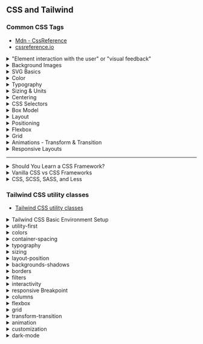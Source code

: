 ## CSS and Tailwind


### Common CSS Tags

  - [Mdn - CssReference](https://developer.mozilla.org/en-US/docs/Web/CSS/Reference)
  - [cssreference.io](https://cssreference.io/)

<details>
  <summary>"Element interaction with the user" or "visual feedback"</summary>

#### Cursor (Mouse pointer style)
| CSS Property           | Description                                | Tailwind Class          |
|------------------------|--------------------------------------------|--------------------------|
| `cursor: default;`     | Default arrow pointer.                     | `cursor-default`         |
| `cursor: pointer;`     | Hand icon, for clickable elements.         | `cursor-pointer`         |
| `cursor: text;`        | I-beam, for text selection.                | `cursor-text`            |
| `cursor: move;`        | Move icon (cross with arrows).             | `cursor-move`            |
| `cursor: wait;`        | Loading spinner or hourglass.              | `cursor-wait`            |
| `cursor: help;`        | Help icon (question mark).                 | `cursor-help`            |
| `cursor: not-allowed;` | Prohibited icon.                           | `cursor-not-allowed`     |
| `cursor: crosshair;`   | Precision cross icon.                      | `cursor-crosshair`       |
| `cursor: auto;`        | Browser default cursor.                    | `cursor-auto`            |
| `cursor: progress;`    | Background task in progress cursor.        | *(Not in Tailwind by default)* |

#### Content (`::before` and `::after`)
Used to insert content before or after an element.
```css
.element::before {
  content: "★";
}
```
> Tailwind does not support `content:` directly.

#### Opacity
| CSS          | Description         | Tailwind     |
|--------------|---------------------|--------------|
| `opacity: 0.5`| 50% transparency.  | `opacity-50` |

####  Mix Blend Mode
Defines how an element blends with the background.

| CSS Value    | Tailwind Class        |
|--------------|-----------------------|
| `multiply`   | `mix-blend-multiply`  |
| `screen`     | `mix-blend-screen`    |
| `overlay`    | `mix-blend-overlay`   |
| *(etc.)*     | *Supported in Tailwind* |

#### List Style
| CSS Property          | Description                               |
|-----------------------|-------------------------------------------|
| `list-style-image`    | Image as bullet point.                    |
| `list-style-position` | Bullet inside or outside.                 |
| `list-style-type`     | Bullet shape: disc, circle, square, etc.  |
| `list-style`          | Shorthand for all the above.              |

Tailwind:
```html
<ul class="list-disc list-inside">...</ul>
```

#### Outline
| CSS             | Description                                  |
|-----------------|----------------------------------------------|
| `outline-color` | Color of the outline                         |
| `outline-style` | Style: solid, dashed, etc.                   |
| `outline-width` | Width of the outline                         |
| `outline`       | Shorthand for color + style + width          |

> Outline does **not** take up space (unlike border).

Tailwind:
```html
<button class="outline outline-2 outline-red-500">Click</button>
```
#### Pointer Events
| CSS                | Description                  | Tailwind             |
|--------------------|------------------------------|----------------------|
| `pointer-events: none` | Disable mouse events.   | `pointer-events-none`|
| `pointer-events: auto` | Enable mouse events.    | `pointer-events-auto`|

#### Resize
Controls if an element (like `<textarea>`) is resizable.

| CSS Value     | Tailwind         |
|---------------|------------------|
| `none`        | `resize-none`    |
| `both`        | `resize`         |
| `vertical`    | `resize-y`       |
| `horizontal`  | `resize-x`       |

#### Vertical Align
Aligns inline or table-cell content vertically.

| CSS Value   | Tailwind         |
|-------------|------------------|
| `middle`    | `align-middle`   |
| `top`       | `align-top`      |
| `bottom`    | `align-bottom`   |

#### Will-Change
Hints the browser about expected changes.
```css
will-change: transform;
```

Tailwind: *(Use inline style)*
```html
<div style="will-change: transform;"></div>
```
</details>


<details>
  <summary>Background Images</summary>

The CSS properties that allow you to style the background of an element with colors and images
- [Background](https://cssreference.io/backgrounds/)
- [CSS-Tailwind-background](https://codepen.io/Weijie-Xi/pen/xbGzOOB)

Shorthand Syntax Example
```css
background-image: url('image1.jpg');
background-repeat: no-repeat;
background-attachment: fixed;
background-position: center;
background-size: cover;
background-color: #ff0000;
```
```css
background: url('image1.jpg') no-repeat fixed center/cover #ff0000;
```
</details>



<details>
  <summary>SVG Basics</summary>

**SVG** (Scalable Vector Graphics) is used to define vector-based graphics directly within HTML. SVG images are scalable and do not lose quality, making them ideal for web design, logos, icons, and complex illustrations.

#### Basic SVG Structure
```html
<svg width="200" height="200" xmlns="http://www.w3.org/2000/svg">
  <!-- Your SVG content goes here -->
</svg>
```
- `width` and `height`: Set the size of the SVG container.
- `xmlns`: Declares the XML namespace for SVG.

#### Common SVG Elements

##### `<circle>` - Draws a circle
```html
<circle cx="100" cy="100" r="50" fill="blue" />
```
- `cx` and `cy`: X and Y coordinates of the circle's center.
- `r`: Radius of the circle.
- `fill`: Color of the circle.

##### `<rect>` - Draws a rectangle
```html
<rect x="50" y="50" width="100" height="50" fill="red" />
```
- `x` and `y`: Coordinates of the top-left corner.
- `width` and `height`: Dimensions of the rectangle.

##### `<line>` - Draws a straight line
```html
<line x1="0" y1="0" x2="200" y2="200" stroke="black" stroke-width="2" />
```
- `x1`, `y1`: Starting point of the line.
- `x2`, `y2`: Ending point of the line.
- `stroke`: Line color.
- `stroke-width`: Line thickness.

##### `<ellipse>` - Draws an ellipse
```html
<ellipse cx="100" cy="100" rx="80" ry="40" fill="green" />
```
- `rx` and `ry`: Horizontal and vertical radius.

##### `<polygon>` - Draws a shape with multiple sides
```html
<polygon points="50,150 100,50 150,150" fill="yellow" />
```
- `points`: A list of (x, y) coordinates for the polygon’s corners.

##### `<path>` - Draws complex shapes with commands
```html
<path d="M 10 80 C 40 10, 65 10, 95 80 S 150 150, 180 80" fill="none" stroke="purple" />
```
- The `d` attribute contains a series of commands to draw lines and curves.

SVG Drawing Example
```html
<!DOCTYPE html>
<html lang="en">
<head>
  <meta charset="UTF-8" />
  <meta name="viewport" content="width=device-width, initial-scale=1.0" />
  <title>SVG Example</title>
</head>
<body>
  <svg width="200" height="200" xmlns="http://www.w3.org/2000/svg">
    <!-- Circle -->
    <circle cx="100" cy="100" r="50" fill="blue" />

    <!-- Rectangle -->
    <rect x="25" y="25" width="50" height="50" fill="red" />

    <!-- Line -->
    <line x1="0" y1="0" x2="200" y2="200" stroke="black" stroke-width="2" />

    <!-- Ellipse -->
    <ellipse cx="100" cy="100" rx="80" ry="40" fill="green" />

    <!-- Polygon -->
    <polygon points="50,150 100,50 150,150" fill="yellow" />

    <!-- Path -->
    <path d="M 10 80 C 40 10, 65 10, 95 80 S 150 150, 180 80" fill="none" stroke="purple" stroke-width="2" />
  </svg>
</body>
</html>
```
Explanation
- **Circle**: A blue circle centered at (100, 100) with a radius of 50.
- **Rectangle**: A red square at position (25, 25) with dimensions 50x50.
- **Line**: A black diagonal line across the SVG canvas.
- **Ellipse**: A green ellipse centered at (100, 100) with horizontal and vertical radii 80 and 40.
- **Polygon**: A yellow triangle with specified points.
- **Path**: A purple curve created using Bézier curve commands.

> SVG elements can be styled with CSS, animated, and made interactive with JavaScript.
</details>


<details>
  <summary>Color</summary>

- [Color](https://cssreference.io/typography/)

#### Predefined Colors
  CSS comes with a set of named color values that can be used directly, such as:
  - `yellow`, `blue`, `pink`, `lavender`, `cyan`, `purple`, etc.

#### RGBA
RGBA stands for **Red, Green, Blue, Alpha**. It's formatted as:
```
rgba(red, green, blue, alpha)
```
- **Red**, **Green**, and **Blue** values range from 0 to 255.
- **Alpha** is the opacity level, where:
  - `1` is fully opaque
  - `0` is fully transparent
  - Values in between represent partial transparency
```css
rgba(100, 200, 40, 0.5)
```

#### RGB
RGB is similar to RGBA but **does not include opacity**. It's formatted as:
```
rgb(red, green, blue)
```
- All values range from 0 to 255
- Defaults to 100% opacity
```css
rgb(100, 200, 40)
```

####  HEX (Hexadecimal)
Hex is a way of representing colors using hexadecimal (base-16) notation.
- Begins with `#`
- Followed by **six digits** (0–9 and a–f)
- `#000000` is black
- `#ffffff` is white
```css
#ff5733
```

#### Named Color Example
You can use named colors in CSS like this:
```css
#container {
  background-color: darkslateblue;
}
```
</details>



<details>
  <summary>Typography</summary>

  Typography is the art of arranging letters and text to make the copy legible, clear, and visually appealing to the reader. It involves font style, appearance, and structure, which aims to elicit certain emotions and convey specific messages.

#### Choosing Type – Fonts Knowledge
- [Google Fonts](https://fonts.google.com/)
- [MyFonts](https://www.myfonts.com/)
- [Typography](https://cssreference.io/typography/)

#### Fonts
- `font-family`
- `font-size`
- `font-style`
- `font-variant`
- `font-weight`
- `font` (shorthand)

#### Spacing and Layout
- `letter-spacing`
- `line-height`
- `text-align`
- `text-decoration`
- `text-indent`
- `text-overflow`
- `text-shadow`
- `text-transform`
- `white-space`
- `word-break`
- `word-spacing`
</details>




<details>
  <summary>Sizing & Units</summary>

#### Key Properties
- `width`, `height`, `min-width`, `max-width`, `min-height`, `max-height`
- These properties set size constraints for elements

#### Why Use Them?
- **Responsive Design**: Keep elements looking good across screen sizes
- **Layout Consistency**: Prevent items from getting too small or large
- **Content Overflow Management**: Handle dynamic content gracefully

#### Units Overview
- ##### Pixels (`px`)
    - 100px ≈ 1 inch (depends on screen)
    - Use when fixed size is needed and doesn't need to scale
- #### Percentages (`%`)
    - Relative to the parent element's size
    - Useful for responsive scaling
- #### rem vs em
    - `1rem = 16px` (relative to `<html>` root font size)
    - `1em = 16px` by default (relative to **current** element's font size)

#### When to Use
- **rem**: Use rem: For global consistency and when you want elements to scale uniformly across your entire document. Ideal for setting typographic scales, margins, padding, etc.
- **em**: For component-level scaling where child elements should be sized relative to their parent. Useful for nested components and maintaining proportional scaling within a component.

#### Advantages
1. **Scalability & Accessibility**
   - **Responsive Design**: rem and em units allow for easier scaling of elements based on the font size, which is particularly useful for responsive design. When the root font size changes (e.g., based on a media query), all elements using rem units will scale accordingly.
   - **Accessibility**: Users can change their default browser font size for better readability. Using rem and em ensures that your design respects these user preferences.

2. **Consistency**
   - **Consistent Sizing**: rem units ensure consistent sizing across your entire document because they are relative to the root element (<html>). This makes it easier to maintain a harmonious visual hierarchy.
   - **Nested Elements**: em units can be useful for creating scalable components where child elements should size relative to their parent. This allows for consistent relative scaling within components.

3. **Maintainability**
   - **Easy Adjustments**: By changing the root font size, you can globally adjust the size of all elements using rem units. This is especially helpful for design tweaks or adjustments for different screen sizes.
   - **Reusable Components**: Using em units within components makes them more flexible and reusable in different contexts.

#### Viewport Units (`vh`, `vw`)
- `vh` = 1% of viewport height
- `vw` = 1% of viewport width
- ⚠️ Often buggy and not recommended unless used carefully

#### Which Units Should I Choose?
- Use `rem` for consistent, scalable layout design
- Use `em` for flexible, nested components
- Use `%` for responsive width/height
- Use `px` for precise control when necessary
- Avoid over-relying on `vh`/`vw` unless confident
</details>



<details>
  <summary>Centering</summary>

Centering elements in CSS can be done in a variety of ways depending on the type of layout (block, flex, grid, or inline elements) and whether you are centering horizontally, vertically, or both.

#### 1. Centering Block Elements Horizontally
For block-level elements like `div`, centering horizontally is often done using `margin: auto`.
```html
<div class="centered-box">I'm a centered box</div>
```
```css
.centered-box {
  width: 50%;
  margin: 0 auto;
  background-color: lightblue;
  text-align: center;
}
```

#### 2. Centering Inline Elements Horizontally
Use `text-align: center` on the parent.
```html
<div class="parent">
  <span class="centered-text">Centered Text</span>
</div>
```
```css
.parent {
  text-align: center;
}
```

#### 3. Centering with Flexbox
Flexbox is a modern, flexible way to center both horizontally and vertically with minimal code. You can use display: flex on a parent element to align items in both directions.
```html
<div class="flex-container">
  <div class="centered-item">I'm centered!</div>
</div>
```
```css
.flex-container {
  display: flex;
  justify-content: center;
  align-items: center;
  height: 100vh;
  background-color: lightgray;
}
.centered-item {
  background-color: lightblue;
  padding: 20px;
}
```
- justify-content: center; centers horizontally.
- align-items: center; centers vertically.

#### 4. Centering with CSS Grid
CSS Grid is another powerful layout tool that allows you to center items easily.

```html
<div class="grid-container">
  <div class="grid-item">I'm centered with Grid!</div>
</div>
```
```css
.grid-container {
  display: grid;
  place-items: center;
  height: 100vh;
  background-color: lightgray;
}
.grid-item {
  background-color: lightblue;
  padding: 20px;
}
```
- place-items: center; is shorthand for centering both horizontally and vertically in a grid.

#### 5. Absolute Centering with Transform
You can also center elements by using absolute positioning along with transform.

```html
<div class="absolute-container">
  <div class="absolute-centered">I'm absolutely centered!</div>
</div>
```
```css
.absolute-container {
  position: relative;
  height: 100vh;
  background-color: lightgray;
}
.absolute-centered {
  position: absolute;
  top: 50%;
  left: 50%;
  transform: translate(-50%, -50%);
  background-color: lightblue;
  padding: 20px;
}
```
- **top: 50%; left: 50%;** moves the element to the center of the parent.
- **transform: translate(-50%, -50%);** adjusts the element to center relative to its own dimensions.


#### 6. Vertically Center Single-Line Text with Line-Height
If you need to vertically center text inside a block element, you can use line-height for simple single-line text.
```html
<div class="centered-text-box">Centered Text</div>
```
```css
.centered-text-box {
  height: 200px;
  line-height: 200px;
  text-align: center;
  background-color: lightblue;
}
```
- This method works for single-line text but not for multiline content.

#### Summary
- **Block elements**: Use **margin: auto** for horizontal centering.
- **Flexbox**: The most flexible and modern method for centering both horizontally and vertically with **justify-content** and **align-items**.
- **Grid**: Use **place-items: center** for easy centering in both directions.
- **Absolute Positioning**: Combine with `transform`for precise control.
- **Text**: Use `text-align`for horizontal centering and `line-height`for vertical centering in simple cases.

#### Horizontally Center Block Elements

```css
.potato {
   margin-right: auto;
   margin-left: auto;
}
```
Or simply:
```css
.potato {
   margin: 0 auto;
}
```

#### Vertically Center Block Elements Using Absolute Position

```css
#big-potato {
   width: 100px;
   height: 50px;
   position: absolute;
   top: 50%;
}
```

#### Using `transform` to Vertically Center the Block Element

The `transform` property allows you to apply various transformations to elements, such as rotation, scaling, skewing, or translation (moving).

```css
#big-potato {
   position: absolute;
   top: 50%;
   transform: translateY(-50%);
}
```

#### Examples of Transform Functions
- Translate: Moves an element along the x and y axes
```css
transform: translate(50px, 100px);
```
- Rotate: Rotates the element by a specified angle
```css
transform: rotate(45deg);
```
- Scale: Scales the element along the x and y axes by the specified factor
```css
transform: scale(1.5, 1.5);
```
- Skew: Skews the element along the x and y axes
```css
transform: skew(30deg, 20deg);
```
- Multiple transforms: Combine multiple transforms with a space
```css
transform: translate(50px, 50px) rotate(45deg) scale(1.2);
```
- Transform Origin: Specifies the origin point of the transform
```css
transform-origin: top left;
```

#### Center Block Elements Both Horizontally and Vertically
```css
#big-potato {
   position: absolute;
   top: 50%;
   left: 50%;
   transform: translate(-50%, -50%);
}
```
</details>



<details>
  <summary>CSS Selectors</summary>

<details>
  <summary>CSS Selectors Summary</summary>
This is a comprehensive list of CSS selectors with examples and descriptions.

| **Selector** | **Example** | **Description** |
|--------------|-------------|-----------------|
| `.class` | `.intro` | Selects all elements with class="intro" |
| `.class1.class2` | `.name1.name2` | Selects all elements with both name1 and name2 set within its class attribute |
| `.class1 .class2` | `.name1 .name2` | Selects all elements with name2 that is a descendant of an element with name1 |
| `#id` | `#firstname` | Selects the element with id="firstname" |
| `*` | `*` | Selects all elements |
| `element` | `p` | Selects all `<p>` elements |
| `element.class` | `p.intro` | Selects all `<p>` elements with class="intro" |
| `element,element` | `div, p` | Selects all `<div>` elements and all `<p>` elements |
| `element element` | `div p` | Selects all `<p>` elements inside `<div>` elements |
| `element>element` | `div > p` | Selects all `<p>` elements where the parent is a `<div>` element |
| `element+element` | `div + p` | Selects the first `<p>` element that is placed immediately after `<div>` elements |
| `element1~element2` | `p ~ ul` | Selects every `<ul>` element that is preceded by a `<p>` element |
| `[attribute]` | `[target]` | Selects all elements with a `target` attribute |
| `[attribute=value]` | `[target="_blank"]` | Selects all elements with `target="_blank"` |
| `[attribute~=value]` | `[title~="flower"]` | Selects all elements with a `title` attribute containing the word "flower" |
| `[attribute|=value]` | `[lang|="en"]` | Selects all elements with a `lang` attribute equal to "en" or starting with "en-" |
| `[attribute^=value]` | `a[href^="https"]` | Selects every `<a>` element whose href attribute value begins with "https" |
| `[attribute$=value]` | `a[href$=".pdf"]` | Selects every `<a>` element whose href attribute value ends with ".pdf" |
| `[attribute*=value]` | `a[href*="w3schools"]` | Selects every `<a>` element whose href attribute contains "w3schools" |
| `:active` | `a:active` | Selects the active link |
| `::after` | `p::after` | Inserts content after each `<p>` element |
| `::before` | `p::before` | Inserts content before each `<p>` element |
| `:checked` | `input:checked` | Selects every checked `<input>` element |
| `:default` | `input:default` | Selects the default `<input>` element |
| `:disabled` | `input:disabled` | Selects every disabled `<input>` element |
| `:empty` | `p:empty` | Selects every `<p>` element that has no children |
| `:enabled` | `input:enabled` | Selects every enabled `<input>` element |
| `:first-child` | `p:first-child` | Selects every `<p>` element that is the first child of its parent |
| `::first-letter` | `p::first-letter` | Selects the first letter of every `<p>` element |
| `::first-line` | `p::first-line` | Selects the first line of every `<p>` element |
| `:first-of-type` | `p:first-of-type` | Selects every `<p>` that is the first of its type among siblings |
| `:focus` | `input:focus` | Selects the input element with focus |
| `:fullscreen` | `:fullscreen` | Selects the element in full-screen mode |
| `:has()` | `h2:has(+p)` | Selects `<h2>` elements immediately followed by a `<p>` element |
| `:hover` | `a:hover` | Selects links when hovered |
| `:in-range` | `input:in-range` | Selects inputs with a value within a range |
| `:indeterminate` | `input:indeterminate` | Selects inputs in an indeterminate state |
| `:invalid` | `input:invalid` | Selects inputs with invalid values |
| `:lang()` | `p:lang(it)` | Selects `<p>` elements with `lang="it"` |
| `:last-child` | `p:last-child` | Selects every `<p>` that is the last child of its parent |
| `:last-of-type` | `p:last-of-type` | Selects every `<p>` that is the last of its type among siblings |
| `:link` | `a:link` | Selects all unvisited links |
| `::marker` | `::marker` | Selects list item markers |
| `:not()` | `:not(p)` | Selects everything except `<p>` elements |
| `:nth-child(n)` | `p:nth-child(2)` | Selects the second child `<p>` element |
| `:nth-last-child(n)` | `p:nth-last-child(2)` | Selects the second-to-last `<p>` child |
| `:nth-last-of-type(n)` | `p:nth-last-of-type(2)` | Selects the second-to-last `<p>` of its type |
| `:nth-of-type(n)` | `p:nth-of-type(2)` | Selects the second `<p>` of its type |
| `:only-of-type` | `p:only-of-type` | Selects `<p>` if it's the only `<p>` among siblings |
| `:only-child` | `p:only-child` | Selects `<p>` if it's the only child of its parent |
| `:optional` | `input:optional` | Selects inputs without the "required" attribute |
| `:out-of-range` | `input:out-of-range` | Selects inputs with out-of-range values |
| `::placeholder` | `input::placeholder` | Selects the placeholder text of inputs |
| `:read-only` | `input:read-only` | Selects inputs marked as read-only |
| `:read-write` | `input:read-write` | Selects inputs that are editable |
| `:required` | `input:required` | Selects inputs marked as required |
| `:root` | `:root` | Selects the document's root element |
| `::selection` | `::selection` | Selects the part of an element that is selected |
| `:target` | `#news:target` | Selects the element targeted by a URL anchor |
| `:valid` | `input:valid` | Selects inputs with valid values |
| `:visited` | `a:visited` | Selects visited links |
</details>


<details>
  <summary>Cascade, Specificity, Inheritance</summary>

Child elements inherit properties from parent elements. If a child does not define its own value for a property, it inherits from the parent.

#### Tag Selectors
```css
h2 {
  color: red;
  width: 20px;
  height: 40px;
} /*All elements of type `h2` in your HTML will be affected.*/
```

#### Class Selectors
**Class** — Apply a set of rules to multiple elements on the page.
- **HTML**: Add the `class` attribute to the opening tag.
- **CSS**: Use a period `.` in front of the class name as a selector.
```html
<p class="green">Green text</p>
<p class="green">Green text 2</p>
<div class="green">Also green</div>
```
```css
.green {
  color: green;
}
```

#### ID Selectors
**ID** — Apply a set of rules to only one distinct element on the page.
- **HTML**: Add the `id` attribute to the opening tag.
- **CSS**: Use a hashtag `#` in front of the ID name as a selector.

```html
<p id="blue">Blue text</p>
```
```css
#blue {
  color: blue;
}
```
</details>

<details>
  <summary>Advanced CSS Selectors</summary>

#### 1.Universal Selector (*)
The universal selector `*` affects all elements on the page.

```css
* {
  margin: 0;
  padding: 0;
}
```
> ⚠️ Use it with caution; it's very powerful and not recommended for frequent use.
##### 2.Alternative: Use inheritance
For example, apply font-family on `html` so it cascades to children:

```css
html {
  font-family: "Comic Sans";
}
```


#### 3.Grouping Selectors with Commas (,)
Use commas to apply styles to multiple, unrelated elements.

```css
h1, h2, h3 {
  /* Applies to all h1, h2, and h3 elements */
}
```
```css
h1, h2, #special-heading {
  color: blue;
  background: gray;
}
```
```css
.one, .two, #three {
  font-size: 32px;
}
```

#### 4.Combining Selectors (No comma = AND)
To apply styles to elements matching multiple conditions, write selectors together without commas.

```css
h1.my-title.red-text {
  color: red;
  font-size: 50px;
}
/* Only h1s with both class "my-title" and "red-text" will be affected */
```

##### Selecting Element with Multiple Class Names
```css
.green.big {
  color: green;
  font-size: 64px;
}
```

#### 5.Descendant Selectors (Hierarchy - space)
To apply styles to child elements at any depth within a parent, use a space between selectors.

```css
.text h1 {
  color: blue;
}
```
```css
.text .pretty {
  color: green;
}

.text .ugly {
  width: 4rem;
}
```

#### 6.Nested Selectors (e.g. within a div)

Example:
```html
<div id="jay">
  <p class="park">Jay Park <3</p>
</div>
```
```css
#jay .park {
  font-size: 32px;
}
```
This selects all `.park` elements inside the element with ID `jay`.
</details>

<details>
  <summary>CSS Combinators & Combined Selectors</summary>

This example demonstrates how to use **multiple CSS classes** and **combined selectors** to style a webpage layout.

```html
<body>
   <nav>
       <a href="#intro" class="active">Intro</a>
       <a href="#outro">Outro</a>
   </nav>

   <section id="intro" class="main-section highlighted">
       <p>This is the intro section.</p>
   </section>

   <section id="outro" class="main-section">
       <p>This is the outro section.</p>
   </section>
</body>
```
```css
body {
   font-family: sans-serif;
}
```
- Applies a sans-serif font to the entire document.

```css
nav {
   margin-bottom: 16px;
   background: #fa923f;
   padding: 8px 0;
}
```
- Adds spacing below the navigation, a background color, and vertical padding.

```css
a {
   text-decoration: none;
   color: white;
   margin: 10px;
}
```
- Removes underline from links, colors them white, and adds margin around them.

```css
a.active {
   color: #521751;
}
```
- Targets links with the class `active` and overrides their color.

```css
a {
   color: blue;
}
```
- A later rule that overrides all `<a>` tag color to blue. This makes `.active` less effective unless specificity is increased.

```css
.main-section {
   height: 800px;
   border: 1px solid #ccc !important;
   padding: 16px;
}
```
- Creates tall section boxes with borders and padding. `!important` enforces the border style.

```css
.highlighted {
   border: 2px solid #ea5c24;
   height: 200px;
}
```
- For highlighted sections, applies a thicker orange border and sets a smaller height.

#### !important 
keyword in CSS is used to give a CSS rule higher priority over other conflicting rules. When !important is added to a CSS property, that property will always be applied, regardless of the specificity of other rules. However, it should be used sparingly as it can make the CSS code harder to maintain and override.

Used to force rule priority:
```css
p {
  color: red !important;
}
```
</details>


<details>
  <summary>CSS Pseudo-Selectors, `calc()`, and Geometric Shapes with CSS</summary>

#### Pseudo-Selectors

Common Link States
```css
/* Unvisited link */
a {
    color: darkblue;
    text-decoration: none;
}

/* Explicit unvisited link */
a:link {
    color: #FF0000;
}

/* Visited link */
a:visited {
    color: #00FF00;
}

/* Hover (mouse over) */
a:hover {
    color: #FF00FF;
}

/* Active (mouse is currently clicking the link) */
a:active {
    color: #0000FF;
}
```

Action Button with Pseudo-Selectors

```html
<div>
  <button class="button">CHOOSE PLAN</button>
</div>
```

```css
.button {
  background: #0e4f1f;
  color: white;
  font: inherit;
  border: 1.5px solid #0e4f1f;
  padding: 8px;
  border-radius: 8px;
  font-weight: bold;
  cursor: pointer;
}

.button:hover, .button:active {
  background: white;
  color: #0e4f1f;
}

.button:focus {
  outline: none;
}
```

#### `calc(50% - 240px)`

This is a CSS expression used to calculate layout values, especially for positioning and sizing elements.

- `50%` represents half of the available width or height of the containing element.
- `- 240px` subtracts 240 pixels from that value.

This is typically used to **center an element horizontally** within its container. By subtracting **half of the element’s fixed width**, you effectively shift it left so that it's centered.

**Example:**  
If a container is `1000px` wide and the element is `480px` wide,  
`calc(50% - 240px)` will position the element so its left edge is 240px left of the center—perfectly centered.

#### Creating Geometric Shapes with HTML and CSS

You can use CSS properties like:

- `width`, `height`
- `background-color`
- `border`
- `border-radius`
- `position`

For example: `border-radius: 50%`

This creates **curved corners** or even perfect **circles**.

- `border-radius` accepts one to four values to define the roundness of each corner.
- Units can be pixels, percentages, or other length units.
- If fewer than four values are provided, the browser assumes symmetry starting from the top-left corner and rotating clockwise.

```css
/* Circle */
.circle {
  width: 100px;
  height: 100px;
  background-color: red;
  border-radius: 50%;
}
```
</details>
</details>



<details>
  <summary>Box Model</summary>
  
- [Box model](https://cssreference.io/box-model/)
### 📦 Box Model Components

The **Box Model** includes the following layers (from innermost to outermost):

1. **Content** – The actual content of the box (e.g., text, images).
2. **Padding** – Space between content and the border.
3. **Border** – Surrounds the padding (if any) and content.
4. **Margin** – Space outside the border.

![Box Model](./theboxmodal.jpg "Box Model")


### Dimensions & Spacing

#### Width & Height
```css
width: 300px;
height: auto;
```

#### Padding
```css
padding: 15px;
/* or specify each side individually */
padding-top: 15px;
padding-right: 15px;
padding-bottom: 15px;
padding-left: 15px;
```

#### Border
```css
border: 10px solid skyblue;
/* or specify each side */
border-top-width: 10px;
border-right-style: solid;
border-left-color: skyblue;
...
```

#### Margin
```css
margin: 30px;
/* or specify each side */
margin-top: 30px;
margin-right: 30px;
margin-bottom: 30px;
margin-left: 30px;
```

#### Additional Properties
- `box-shadow`: Adds shadow around the box.
- `box-sizing`: Defines whether `width/height` include padding and border.
- `max-width`, `max-height`, `min-width`, `min-height`: Set size constraints.
- `mix-blend-mode`: Defines how the box blends with background.

Example

```html
<div class="box">
  Welcome to WDD!
</div>
<div class="box">
  Homework 3 will be released tonight.
</div>
```
```css
.box {
   background-color: white;
   width: 300px;
   padding: 15px;
   border: 10px solid skyblue;
   margin: 30px;
}
```
> We can have different amounts of spacing on different sides of the box. The four sides are: **top, right, bottom, and left**.

Clockwise Shorthand Example
```css
/* top right bottom left */
padding: 16px 16px 16px 16px;
margin: 16px 16px 16px 16px;
```

## Height & Width Values
```css
width: 100%;
height: 100%;
width: 300px;
height: 128px;
```
</details>




<details>
  <summary>Layout</summary>
  
**display** - The `display` property in CSS is used to set the display behavior of an element. It determines how an element is rendered in the flow of the document and how it interacts with other elements.
- **block**: The element is displayed as a block (starts on a new line and takes full width).
- **inline**: The element is displayed inline (on the same line as other elements, width depends on content).
- **inline-block**: Like inline, but allows setting width and height.
- **flex**: Enables Flexbox layout, allowing alignment and distribution of space among items.
- **grid**: Enables Grid layout, defining rows and columns.
- **none**: The element is not displayed (hidden from layout).
- **contents**: Makes the element disappear, but its children remain.
- **table**: Behaves like a `<table>`.
- **table-row**, **table-cell**, etc.: Mimic table structure elements.

```css
display: inline-flex;
display: inline-grid;
```
```html
<div class="container">
  <div class="item">Centered Item</div>
</div>
```
```css
.container {
  display: flex;
  justify-content: center;
  align-items: center;
}
```
Notes
- The `display` property is fundamental for controlling layout.
- Flex and Grid are powerful modern layouts for responsive design.
- Always choose the `display` type based on the structure and layout needs of your content.

**Float** - The `float` property in CSS is used to position an element to the left or right of its container, allowing text and inline elements to wrap around it.
This property was commonly used for layouts before CSS Flexbox and Grid. Use it carefully to avoid complex layout problems.

**Clear** - The `clear` property is used to move an element below any preceding floated elements.

**Columns**
- `column-count`: Defines the number of columns in the element.
- `column-gap`: Defines the space between columns.
- `column-width`: Defines the width of the columns.

**Overflow**
- `overflow`: Controls content spilling over its container. Options: `visible`, `hidden`, `scroll`, `auto`.
- `overflow-x`: Controls horizontal overflow.
- `overflow-y`: Controls vertical overflow.
- `overflow-wrap`: Controls if long words are broken and wrap to the next line.

**Display Types**
- Inline
Displays the element inline, like a `<span>`. Height and width properties do not apply.
Inline elements sit next to each other on the same line. Common use case: horizontally aligned buttons.
- Block
A block element starts on a new line and takes up the full width available by default.

Display Property Examples
- `display: block;`: Converts inline elements to block and allows setting width and height.
- `display: inline;`: Converts block elements to inline.
- `display: inline-block;`: Keeps block layout but allows elements to sit side-by-side.
- `display: none;`: Removes the element completely from layout.
- `visibility: hidden;`: Makes the element invisible but it still occupies space.

**Block-Level Elements** - These elements start on a new line and take up full width:
```html
<div>...</div>
<p>...</p>
<h1>...</h1>
<blockquote>...</blockquote>
<article>...</article>
<section>...</section>
<nav>...</nav>
```
**Inline Elements** - These elements do not start on a new line and take only as much width as needed:
```html
<span>...</span>
<a href="#">...</a>
<img src="image.jpg" alt="...">
<strong>...</strong>
<em>...</em>
<code>...</code>
```

**Vertical Align** - Applying the Display Property & Styling Our Navigation Bar

`text-decoration`
This CSS property specifies the decoration added to text, such as underlines, overlines, or line-throughs.  
```css
a {
  text-decoration: none; /* removes the underline from links */
}
```
 `vertical-align`
This property sets the vertical alignment of an inline or table-cell element. It aligns the element relative to its surrounding content or its parent element.
```css
img {
  vertical-align: middle;
}
```
Used commonly to align text and images within the same line.


**CSS Box Example**

Use display and float
The float property in CSS is used to position an element to the left or right of its container, allowing text and inline elements to wrap around it. This property can be useful for creating layouts, especially before the advent of CSS Flexbox and Grid. However, it should be used judiciously to avoid complex layout issues.
```css
.box {
   display: inline-block;
   float: left;
   background-color: white;
   width: 300px;
   padding: 15px;
   border: 10px solid skyblue;
   padding: 30px;	
}
```
</details>



<details>
  <summary>Positioning</summary>

- [Positioning](https://cssreference.io/positioning/)

**Positioning**
- position - Defines the position behavior of the element
- top - Defines the position of the element according to its top edge
- bottom - Defines the position of the element according to its bottom edge
- left - Defines the position of the element according to its left edge
- right - Defines the position of the element according to its left edge
- z-index - Defines the order of the elements on the z-axis. It only works on positioned elements (anything apart from static)

### Static
**`position: static;`**  
The element is positioned according to the normal document flow.  
This is the default positioning. Block boxes flow vertically from the top of their containing block and typically take up the full width of their parent unless specified otherwise.  
A block element (like `<div>` or `<p>`) is stacked below the previous one.  
Inline elements reside inside block-level containers and are arranged side by side. If they reach the right edge of the container, they wrap to the next line.  
Static elements are not affected by `top`, `bottom`, `left`, or `right`.
```html
<div class="container">
  <div class="a"></div>
  <div class="b"></div>
  <div class="c"></div>
</div>
```

### Relative
**`position: relative;`**  
Positions the element relative to its default static location.  
The element retains its original space in the flow but can be offset.  
Surrounding elements are not affected by this offset.

```css
.a {
  /* default styling */
}
.b {
  position: relative;
  top: 20px;
  left: 30px;
}
.c {
  /* default styling */
}
```

### Fixed
**`position: fixed;`**  
Removes the element from normal document flow and positions it relative to the viewport (browser window).  
The position remains unchanged even when the user scrolls.  
No space is left where the element would have been.  
Typically used for navigation bars or floating buttons.  
Use `top`, `bottom`, `left`, and `right` to place the element.  
You must define a width and height for inline elements.

### Absolute
**`position: absolute;`**  
Removes the element from normal document flow and positions it relative to the **closest positioned ancestor** (i.e., the nearest ancestor with a `position` other than `static`).  
If no positioned ancestor exists, it uses the `body` element as the reference.  
The space the element originally occupied is removed.  
Useful for layering on top of or underneath other elements using `z-index`.

```css
.container {
  position: relative;
}
.b {
  position: absolute;
  right: 0px;
  top: 0px;
}
```

### Sticky
**`position: sticky;`**  
A hybrid between `relative` and `fixed`.  
Acts like `relative` until a defined scroll threshold is passed, then it behaves like `fixed`.  
It "sticks" to the specified position when the user scrolls past it.  
Use `top`, `bottom`, `left`, and `right` to define thresholds.

### Z-Index
**`z-index`** defines the stacking order of positioned elements and their descendants.  
Higher `z-index` values stack above lower ones.

```css
.a {
  z-index: 1;
}
.b {
  position: relative;
  left: 50px;
  bottom: 20px;
  z-index: 0; /* default */
}
```
</details>




<details>
  <summary>Flexbox</summary>

- [Flexbox](https://cssreference.io/flexbox/)

Flexbox is a powerful CSS layout module that allows responsive alignment and distribution of space among items in a container—even when their size is unknown or dynamic.
Flexbox makes it easier to design flexible, responsive layout structures without the need for positioning.  
The main purpose of Flexbox is to adapt the size of flex items to fit within a container.  
A flex container can shrink or stretch as needed, which makes it very useful for responsive websites where element sizes may change.  

- #### Content Awareness
One huge benefit of Flexbox is its content awareness.  
Different rows respond uniquely to the available space and adjust the elements inside accordingly.  
Since it works in one dimension (row), it can change item widths without needing to worry about columns.  

To take full advantage of Flexbox, avoid specifying fixed widths when writing CSS for flex containers.  
Setting fixed widths removes the main flexibility advantage of using flexbox, as items will no longer behave dynamically.

- #### `flex-grow`
The `flex-grow` property defines how items inside a Flexbox container should take up available space.  
The default value is `0`, and it must be specified in the CSS class specific to that element.

- #### `flex-wrap`
This is similar to the `flex-wrap` property, which allows items to wrap onto the next line if there are too many elements in the container.

-  #### `justify-content`
The `justify-content` property helps align elements inside the container.  
It becomes helpful when the items are inflexible and you want to use the available space in the container to align them.  
By default, Flexbox attempts to place all elements on the same row.  
However, by specifying `flex-wrap`, you can spread the elements across multiple rows.

-  #### Alignment Strategy
Flexbox alignment can get tricky. It's important to track your items carefully since they can stretch and shrink in different ways depending on the properties you've defined.  
You can specify direction, spacing, alignment, and more...

---

### Properties for the Parent (Flex Container)

 **`display`**
Defines a flex container. Use `flex` or `inline-flex`. It enables a flex context for all direct children.
```css
display: flex;        /* block-level flex container */
display: inline-flex; /* inline-level flex container */
```

**`flex-direction`**
Defines the **main axis** of the flex container. Determines how flex items are placed.
```css
flex-direction: row;           /* horizontal (left to right) */
flex-direction: row-reverse;   /* horizontal (right to left) */
flex-direction: column;        /* vertical (top to bottom) */
flex-direction: column-reverse;/* vertical (bottom to top) */
```

**`flex-wrap`**
By default, flex items try to fit on one line. Use this property to allow wrapping.
```css
flex-wrap: nowrap;       /* all items on one line (default) */
flex-wrap: wrap;         /* wrap items to next line */
flex-wrap: wrap-reverse; /* wrap in reverse direction */
```

**`flex-flow`**
Shorthand for `flex-direction` and `flex-wrap`.
```css
flex-flow: column wrap; /* same as flex-direction: column; flex-wrap: wrap; */
```

**Fleshing out by flexing**
```html
<div id="best-box"> 
  <div class="child">child</div>
  <div class="child">child</div>
</div>
```
```css
#best-box {
  display: flex;
  flex-direction: row;
}
```

**Flex direction: row**
```css
#best-box {
  display: flex;
  flex-direction: row;
}
```

**Flex direction: row-reverse**
```css
#best-box {
  display: flex;
  flex-direction: row-reverse;
}
```

**Flex direction: column**
```css
#best-box {
  display: flex;
  flex-direction: column;
}
```

**Flex direction: column-reverse**
```css
#best-box {
  display: flex;
  flex-direction: column-reverse;
}
```

**Nested Flexboxes Example**

```html
<div id="best-box">
  <div class="child">
    <p>1</p>
    <p>2</p>
  </div>
  <div class="child">
    <p>3</p>
    <p>4</p>
  </div>
</div>
```
```css
#best-box {
  display: flex;
  flex-direction: row;
}

.child {
  display: flex;
  flex-direction: row;
}
```
**Flexbox Axes with `flex-direction: row`**
- **Main axis**: Left to right
- **Cross axis**: Top to bottom

---

### Flexbox Properties for Children (Flex Items)
This document summarizes key CSS flexbox properties, especially for flex items (children elements), translated into English.

**`justify-content`**
Defines the alignment along the **main axis** (horizontal by default). It helps distribute leftover space when:
- Items are inflexible, or
- Flexible but have reached their maximum size.

It also influences item alignment when they **overflow the container**.

**Common and safe values**:
- `flex-start`
- `flex-end`
- `center`

**Syntax**:
```css
.container {
  justify-content: flex-start | flex-end | center | space-between | space-around | space-evenly | start | end | left | right [safe | unsafe];
}
```
Examples
**Centering items:**
```css
#best-box {
  display: flex;
  flex-direction: row;
}
.child {
  display: flex;
  flex-direction: row;
  justify-content: center;
}
```
**Distributing space between items:**
```css
.child {
  display: flex;
  flex-direction: row;
  justify-content: space-around;
}
```
**Summary**
Distributes **extra space** along the main flex-direction axis.

🔗 [CSS-Tricks Guide to Flexbox](https://css-tricks.com/snippets/css/a-guide-to-flexbox/)

**`align-items`**
Defines how flex items are aligned along the **cross axis** (vertical by default).

**Syntax**:
```css
.container {
  align-items: stretch | flex-start | flex-end | center | baseline | first baseline | last baseline | start | end | self-start | self-end [safe | unsafe];
}
```

Examples

**Centering items:**
```css
.child {
  display: flex;
  flex-direction: row;
  align-items: center;
}
```
**Aligning to flex-start:**
```css
.child {
  display: flex;
  flex-direction: row;
  align-items: flex-start;
}
```
**Aligning to flex-end:**
```css
.child {
  display: flex;
  flex-direction: row;
  align-items: flex-end;
}
```
**Summary**
Aligns **children** along the **cross axis**.


**justify-content` + `align-items` Combined**

```css
.child {
  display: flex;
  flex-direction: row;
  justify-content: flex-end;
  align-items: flex-end;
}
```
Another example:
```css
.child {
  display: flex;
  flex-direction: row;
  justify-content: space-between;
  align-items: center;
}
```

**`align-content`**

Aligns flex **lines** along the cross axis when there’s extra space, similar to how `justify-content` aligns items in the main axis.

**Syntax**:
```css
.container {
  align-content: flex-start | flex-end | center | space-between | space-around | space-evenly | stretch | start | end | baseline | first baseline | last baseline [safe | unsafe];
}
```

**`gap`, `row-gap`, `column-gap`**

Defines **space between flex items**, not including the outer edges.

**Syntax**:
```css
.container {
  display: flex;
  gap: 10px;
  gap: 10px 20px; /* row-gap column-gap */
  row-gap: 10px;
  column-gap: 20px;
}
```

Example 1: Basic Flex Container

```html
<ul class="flex-container">
  <li class="flex-item">1</li>
  <li class="flex-item">2</li>
  <li class="flex-item">3</li>
  <li class="flex-item">4</li>
  <li class="flex-item">5</li>
  <li class="flex-item">6</li>
</ul>
```

```css
.flex-container {
  /* Create a flex layout context */
  display: flex;
  /* Set direction and allow wrapping */
  flex-flow: row wrap;
  /* Distribute space around items */
  justify-content: space-around;
  padding: 0;
  margin: 0;
  list-style: none;
}

.flex-item {
  background: tomato;
  padding: 5px;
  width: 200px;
  height: 150px;
  margin-top: 10px;
  line-height: 150px;
  color: white;
  font-weight: bold;
  font-size: 3em;
  text-align: center;
}
```

Example 2: Responsive Navigation Menu

```html
<ul class="navigation">
  <li><a href="#">Home</a></li>
  <li><a href="#">About</a></li>
  <li><a href="#">Products</a></li>
  <li><a href="#">Contact</a></li>
</ul>
```

```css
.navigation {
  display: flex;
  flex-flow: row wrap;
  justify-content: flex-end;
  list-style: none;
  margin: 0;
  background: deepskyblue;
}

.navigation a {
  text-decoration: none;
  display: block;
  padding: 1em;
  color: white;
}

.navigation a:hover {
  background: #1565C0;
}

@media all and (max-width: 800px) {
  .navigation {
    justify-content: space-around;
  }
}

@media all and (max-width: 600px) {
  .navigation {
    flex-flow: column wrap;
    padding: 0;
  }

  .navigation a {
    text-align: center;
    padding: 10px;
    border-top: 1px solid rgba(255, 255, 255, 0.3);
    border-bottom: 1px solid rgba(0, 0, 0, 0.1);
  }

  .navigation li:last-of-type a {
    border-bottom: none;
  }
}
```

Example 3: Responsive Layout with Header, Footer, Main, and Asides

```html
<div class="wrapper">
  <header class="header">Header</header>
  <article class="main">...</article>
  <aside class="aside aside-1">Aside 1</aside>
  <aside class="aside aside-2">Aside 2</aside>
  <footer class="footer">Footer</footer>
</div>
```

```css
.wrapper {
  display: flex;
  flex-flow: row wrap;
  font-weight: bold;
  text-align: center;
}

.wrapper > * {
  padding: 10px;
  flex: 1 100%;
}

.header {
  background: tomato;
}

.footer {
  background: lightgreen;
}

.main {
  text-align: left;
  background: deepskyblue;
}

.aside-1 {
  background: gold;
}

.aside-2 {
  background: hotpink;
}

@media all and (min-width: 600px) {
  .aside {
    flex: 1 0 0;
  }
}

@media all and (min-width: 800px) {
  .main {
    flex: 3 0px;
    order: 2;
  }

  .aside-1 {
    order: 1;
  }

  .aside-2 {
    order: 3;
  }

  .footer {
    order: 4;
  }
}

body {
  padding: 2em;
}
```
</details>


<details>
  <summary>	Grid</summary>
  
- [Grid](https://cssreference.io/css-grid/)
- [Cssgrid-generator](https://cssgrid-generator.netlify.app/)

- grid-area
- grid-auto-columns
- grid-auto-flow
- grid-auto-rows
- grid-column-end
- grid-column-gap
- grid-column-start
- grid-column
- grid-gap
- grid-row-end
- grid-row-gap
- grid-row-start
- grid-row
- grid-template-areas
- grid-template-columns
- grid-template-rows
- grid-template
- Grid


This is a simple way to lay out elements in a grid.  
The grid places elements in a two-dimensional matrix. Vertical lines are columns, and horizontal lines are rows.  
Using a grid allows you to change the size of columns and rows, making it a powerful option for placing elements.  
However, note that a grid isn't necessarily a perfect matrix.  
You can merge columns for specific rows, wrap content, and give individual items different widths to customize the layout.

`display: grid` is one of the newer layout methods in CSS and is very powerful, but it can also be complex.  
Therefore, it is recommended to use it only when you truly have a grid of items and `display: flex` isn't good enough.

#### Grid Container
The grid container is the element that contains grid items.  
We can create a grid container by specifying the `display` property (see the example at the bottom of this section).

#### Grid Lines
Grid lines divide the container into rows and columns.  
They can be referenced using indices starting from the top-left corner.  
This means the index for the first row or column line is 1 (unlike arrays/matrices in Python or Java which start at 0).

#### Grid Cell
Grid cells are formed at the intersection of row and column lines.  
They are defined by 2 row lines and 2 column lines to form a box.  
This is where you can place elements inside the grid.  
A grid cell is the smallest possible space unit in the grid.

#### Grid Area
A grid area is created by combining one or more adjacent grid cells into a larger space.  
Therefore, a grid cell is also a grid area.

```css
.grid-container {
  display: grid;
  grid-template-columns: auto auto auto;
  background-color: #2196f3;
  padding: 10px;
}
.grid-item {
  background-color: rgba(255, 255, 255, 0.8);
  border: 1px solid rgba(0, 0, 0, 0.8);
  padding: 20px;
  font-size: 30px;
  text-align: center;
}
```
```html
<div class="grid-container">
  <div class="grid-item">1</div>
  <div class="grid-item">2</div>
  <div class="grid-item">3</div>
  <div class="grid-item">4</div>
  <div class="grid-item">5</div>
  <div class="grid-item">6</div>
</div>
```
### When to Use Grid vs Flexbox

When your items are aligned in a single dimension (i.e., all in a horizontal or vertical line), they often behave similarly. In these cases, we recommend using **Grid**.

The key difference arises in **two-dimensional layouts**. If you want items to **wrap fluidly**, use **Flexbox** with `flex-wrap: wrap`; otherwise, use **Grid**.
- **Flexbox** layout is best suited for **components and small-scale layouts** in applications.
- **Grid** layout is more appropriate for **larger-scale layouts**.


### `Float`
The `float` property was very popular before modern layout methods like Flexbox and Grid existed. Although those are more commonly used now, `float` still exists but is not widely used due to its often confusing behavior.
Float can be "left" or "right", which moves the element to the left or right edge of its containing element. Other content wraps around the floated element.
For example, if we have an `<img>` inside a `<p>` and we set the image's `float` to "right", the image will appear on the right side of its container, with text wrapping around the top, left, and bottom of the image.

**Cascading and Specificity**

CSS stands for “Cascading Style Sheets.” So what does "cascading" mean?
The idea is that styles on elements "cascade" from various sources (like their parent elements, classes, the browser’s default styles, etc.).
CSS needs rules to decide which style source takes priority. In the example below, the color of the `span` text has two potential sources: it could inherit the color from the `p` tag or use the color set specifically on `span`.

```css
p {
  color: blue;
}

span {
  color: black;
}
```
```html
<p>
  As the body has been set to have a color of blue this is inherited through the descendants.
</p>
<p>
  We can change the color by targeting the element with a selector, such as this
  <span>span</span>.
</p>
```

Tip:The order in which CSS classes appear matters! The last rule written in the CSS document will be the one applied.

**Specificity**

We must be able to handle conflicts logically and debug CSS issues effectively.
**Specificity** refers to how specific a CSS selector is. More specific selectors override styles from less specific ones.
This is not an actual CSS rule but rather a helpful convention to remember the hierarchy.

Here are some examples:

- A selector with a higher specificity number will override those with a lower number.
- Developer tools are very helpful when this is confusing — any overridden styles will appear with a strikethrough.


### `Filter`

```css
filter: none | blur() | brightness() | contrast() | drop-shadow() |
        grayscale() | hue-rotate() | invert() | opacity() | saturate() | sepia() | url();
```
The `filter` property applies graphical effects like blurring or color shifting to an element.
</details>


<details>
  <summary>Animations - Transform & Transition</summary>

  With animations, we can create really nice, dynamic websites. Effectively allowing to express our brands or identities in ways we haven’t before.
  - [Animations](https://cssreference.io/animations/)
  - [Transitions](https://cssreference.io/transitions/)

### CSS Transform

**`transform-origin`**
Defines the origin point for transformations applied via the `transform` property.

**`transform`**
Defines how an element is transformed using 2D or 3D functions.

The `transform` property allows you to apply 2D or 3D transformations to an element, including translating, scaling, rotating, skewing, or a combination of these effects.

**Syntax:**
```css
element {
  transform: function(value);
}
```

---

#### Translate – Move the element from its current position
```css
transform: translate(50px, 100px);
/* Moves the element 50px to the right and 100px down */
```

#### Scale – Resize the element
```css
transform: scale(1.5);
/* Increases the size of the element by 150% */
```

#### Rotate – Rotate the element by a specified angle
```css
transform: rotate(45deg);
/* Rotates the element 45 degrees clockwise */
```

#### Skew – Skew the element along the X and Y axes
```css
transform: skew(30deg, 10deg);
/* Skews the element along the X-axis by 30 degrees and the Y-axis by 10 degrees */
```

#### Matrix – A more advanced function that combines multiple transformations into one
```css
transform: matrix(1, 0, 0, 1, 0, 0);
/* Identity matrix, no transformation */
```

---

#### Combine Multiple Transformations
You can apply multiple transformations by separating them with spaces:
```css
transform: rotate(45deg) translate(100px, 50px);
```

### Transitions

CSS transitions allow you to create smooth animations when CSS properties change. 
They are typically used to animate properties like color, size, position, and opacity over a defined time period.

**Basic Syntax**

```css
element {
  transition: property duration timing-function delay;
}
```
- **property**: The CSS property you want to animate (e.g., `background-color`, `transform`)
- **duration**: How long the transition should take (`0.5s`, `2s`, etc.)
- **timing-function**: Defines the speed curve of the transition (`ease`, `linear`, `ease-in`, etc.)
- **delay**: Optional. Time to wait before starting the transition

Example: Background Color Transition

```css
.button {
  background-color: blue;
  transition: background-color 0.5s ease;
}

.button:hover {
  background-color: green;
}
```

In this example, when you hover over the `.button`, the background color will smoothly transition from blue to green in 0.5 seconds.

### Multiple Transitions

You can apply transitions to multiple properties using a comma:

```css
.box {
  width: 100px;
  height: 100px;
  background-color: red;
  transition: width 1s ease, height 1s ease, background-color 0.5s ease-in;
}

.box:hover {
  width: 200px;
  height: 200px;
  background-color: blue;
}
```

Here, when you hover over the `.box`, width and height transition over 1 second, and the background color changes faster in 0.5 seconds.

### Transition Properties

- `transition-duration`: Defines how long the transition lasts
- `transition-property`: Defines which CSS properties will transition
- `transition-timing-function`: Defines the speed curve of the transition
- `transition`: Shorthand for `transition-property`, `transition-duration`, `transition-timing-function`, and `transition-delay`. Only `transition-duration` is required.

### Transition Timing Functions (Easing Functions)

- `ease`: Default. Starts slow, accelerates, then slows down again
- `linear`: Constant speed from start to finish
- `ease-in`: Starts slowly
- `ease-out`: Ends slowly
- `ease-in-out`: Starts and ends slowly

Example: Transform and Opacity

```css
.card {
  transform: scale(1);
  opacity: 1;
  transition: transform 0.6s ease, opacity 0.3s ease;
}

.card:hover {
  transform: scale(1.15);
  opacity: 0.8;
}
```
In this example, when you hover over `.card`, the element smoothly scales up and becomes slightly transparent.

### CSS Animation

**Animation Tools**
- **[Animista](https://animista.net/)** – On-demand CSS animations library.
- **[CSS Animation Kit](https://angrytools.com/css/animation/)** – CSS animation tool generator.
- **[Typewriter Effect (CodePen)](https://codepen.io/)** – CSS-only typewriter effects.
- **[Loading.io](https://loading.io/)** – Optimized pure CSS loaders/spinners.
- **[SpinKit](https://tobiasahlin.com/spinkit/)** – Simple CSS spinners.
- **[Skeleton Loader (FreeCodeCamp)](https://www.freecodecamp.org/)** – Tutorial for building skeleton screens with CSS.

---

### CSS Animation Properties
| Property | Description |
|----------|-------------|
| `animation-delay` | Delays the start of an animation. |
| `animation-direction` | Controls if animation runs forward, backward, or alternates. |
| `animation-duration` | Defines how long one cycle of the animation lasts. |
| `animation-fill-mode` | Defines how a style is applied before and after animation. |
| `animation-iteration-count` | Number of times the animation should repeat. |
| `animation-name` | Name of the animation (matches a `@keyframes` name). |
| `animation-play-state` | Specifies whether animation is running or paused. |
| `animation-timing-function` | Speed curve (ease, linear, etc.). |
| `animation` | Shorthand for all animation properties. |

---

### @keyframes

Defines steps of an animation over time:

```css
@keyframes slide {
  0%   { transform: translateX(0); background-color: #007BFF; }
  50%  { transform: translateX(200px); background-color: #ff5733; }
  100% { transform: translateX(0); background-color: #007BFF; }
}
```

### Usage:

```css
.element {
  animation: slide 3s ease-in-out infinite;
}
```

---

🎥 Example – Bounce Animation

```html
<img id="pumpkin" src="https://i.imgur.com/7RYmkUW.png">
<div id="shadow"></div>
```

```css
@keyframes bounce {
  from { transform: translateY(-200px); }
  to   { transform: translateY(30px); }
}

@keyframes shadowSize {
  0%   { transform: scale(1); }
  100% { transform: scale(0); }
}

#pumpkin {
  animation: bounce 0.5s ease-in 0s infinite alternate;
}

#shadow {
  animation: shadowSize 0.5s ease-in 0s infinite alternate;
}
```

---

**Notes on Animation Configuration**

Mandatory:
- `animation-name`
- `animation-duration`

Optional:
- `animation-timing-function`
- `animation-delay`
- `animation-iteration-count`
- `animation-direction`
- `animation-fill-mode`

```css
#element {
  animation: upDown 0.5s ease-in 0s 2 reverse;
  animation-fill-mode: forwards;
}
```

---

### Transitions vs Animations
- **Transitions**: Triggered by user actions (`:hover`, `:focus`). Use `transition` property.
- **Animations**: Continuous, defined with `@keyframes`.

Transform + Transition Example

```css
#element {
  transition: transform 0.3s ease;
}

#element:hover {
  transform: scale(1.1);
}
```

---

### ✅ Summary
Use `@keyframes` for precise control over animations. Use `animation` shorthand for clean code. Combine with pseudo-classes and transitions for interactive UIs.
</details>


<details>
  <summary>Responsive Layouts</summary>

Media queries allow you to change your page's CSS based on screen size.

You can:
- Change element sizes
- Change flex directions (e.g., from row to column)
- Add as many media queries in your CSS as needed
- Target screen width, height, resolution, and orientation

### Strategies for Responsive Design

#### ✅ Strategy 1: Use Percents (%)
Use percentages for widths and spacing so elements scale with the screen.
- Works to an extent — not always perfect

#### ✅ Strategy 2: Use `max-width`
Let elements expand as much as they can up to a limit.
- Very useful for simple responsive behaviors

#### ✅ Strategy 3: Use `flex-wrap`
In a Flexbox layout, items will wrap to the next line when they don't fit.
- Prevents squishing items into a single row

#### ✅ Strategy 4: Use Media Queries
Write different CSS rules for different screen sizes!

#### How to Set It Up
In your HTML:
```html
<meta name="viewport" content="width=device-width, initial-scale=1">
```
In your CSS:
```css
html {
  font-size: 16px;
}

@media (max-width: 600px) {
  html {
    font-size: 14px;
  }
}

@media (max-width: 375px) {
  html {
    background: red;
  }
}
```

### Media Query Syntax
Media queries look like this:

```css
@media (max-width: 600px) {
  /* styles here */
}
```
Match computer screens no wider than 600px:

```css
@media screen and (max-width: 600px)
```

Match all screens between 200px and 400px:

```css
@media screen and (min-width: 200px) and (max-width: 400px)
```

### Common Breakpoints
- **320px – 480px**: Mobile devices
- **481px – 768px**: iPads, tablets
- **769px – 1024px**: Small screens, laptops
- **1025px – 1200px**: Desktops, large screens
- **1201px and up**: Extra large screens, TVs
</details>

---

<details>
  <summary>Should You Learn a CSS Framework?</summary>

Whether or not you should learn a CSS framework depends on your goals, the types of projects you want to work on, and your current CSS knowledge.

## ✅ Benefits of Learning a CSS Framework:
### 1. Faster Development
Frameworks like **Bootstrap**, **Bulma**, or **Tailwind CSS** come with prebuilt components and styles that let you build responsive websites quickly, without writing CSS from scratch. This is especially helpful for large projects or prototypes.

### 2. Responsive Design
Most modern CSS frameworks are mobile-first and responsive out of the box. You can create layouts that adapt to different screen sizes without worrying too much about media queries.

### 3. Design Consistency
CSS frameworks ensure a consistent design across your project. Since components are pre-designed, you don’t have to worry about inconsistent spacing, layout, or typography.

### 4. Cross-Browser Compatibility
CSS frameworks are built with cross-browser compatibility in mind. They include CSS normalization, helping your site look consistent across different browsers with minimal extra work.

### 5. Community Support
Popular frameworks like Bootstrap have strong documentation and large communities. This makes it easier to find solutions or get help when you're stuck.

## When You Might Not Need a Framework:
### 1. Small or Simple Projects
If you’re building a basic site with just a few components, using a full CSS framework might be overkill. Custom CSS can be faster and lighter.

### 2. Full Design Control
If you want total creative freedom over your site’s design, frameworks might feel restrictive due to their predefined styles. Writing your own CSS from scratch may be better for unique or highly custom designs.

### 3. Learning Core CSS
If you’re still learning CSS fundamentals (e.g., Flexbox, Grid, responsive design), focus on these first. Once you're confident, learning frameworks becomes easier and more useful—especially for customizing components.

### 4. Performance Concerns
CSS frameworks can be heavy since they include many styles and components you might never use. For performance-focused apps or sites, custom CSS can be more efficient.

## Popular CSS Frameworks:
### 1. **Bootstrap**
- Most popular framework
- Wide range of components
- Responsive grid system
- Great for rapid prototyping
- Can be heavy

### 2. **Bulma**
- Lightweight and modern
- Uses Flexbox
- Known for being easy to customize

### 3. **Tailwind CSS**
- Utility-first framework
- Full design control
- Doesn’t provide components, but gives utility classes to build your own

### 4. **Foundation**
- Focuses on accessibility
- Responsive and robust
- Slightly less popular than Bootstrap, but still powerful

## Should You Learn One?
- **Yes**, if you're going into **web development (especially frontend)** or plan to work with UI frameworks like React, Angular, or Vue. Many of these integrate well with CSS libraries.
- **No**, if you're doing **art-oriented web projects** or want **deeply custom designs**, especially when performance is critical or you're still learning CSS basics.


## ✅ Recommendation for You as a UI/UX Designer:

I recommend **Tailwind CSS** based on your background in design and frontend development.

### Why Tailwind CSS?
- **Flexibility & Customization**: Tailwind lets you style components directly in HTML with utility classes. This gives you creative freedom—great for your art/design-oriented workflow.
- **Responsive & Modern**: Tailwind is mobile-first and includes built-in responsive features. Ideal for modern UI/UX work, allowing quick prototyping and adjustments across devices.
- **Lightweight & Performant**: Tailwind only generates the CSS you use. Compared to frameworks like Bootstrap, it’s more performance-friendly—perfect when you care about both aesthetics and performance.
- **Developer-Focused**: Since you're transitioning to React and modern frontend tools, Tailwind integrates beautifully with them. It's a favorite among many frontend developers for custom design work.

> 🔄 If you want more prebuilt components, you might consider **Bulma** or **Bootstrap**. But for **full design control**, **Tailwind** is the best fit for your goals!
</details>

<details>
  <summary>Vanilla CSS vs CSS Frameworks</summary>

When deciding between using **Vanilla CSS** (writing raw CSS without any frameworks) and a **CSS framework**, you must consider your project needs, design goals, and your level of CSS proficiency.

## What is Vanilla CSS?
Vanilla CSS means using pure native CSS without relying on external libraries or frameworks.

### Pros of Vanilla CSS:
- **Full Control**: You have complete control over every aspect of your design, allowing for custom layouts and unique styles. There are no default constraints from a framework.
- **Lightweight**: You only write the styles you need. There's no unused utility or component code adding bloat.
- **Deeper Understanding**: It helps you learn how CSS really works — essential for mastering responsive design, animations, Flexbox, Grid, and other advanced features.
- **Performance**: Since you're writing custom code, you can optimize CSS for performance. Browsers won't need to parse unused styles, which can improve loading times.

### Cons of Vanilla CSS:
- **Time-Consuming**: Writing and maintaining CSS for large projects takes time, especially when handling responsiveness and cross-browser compatibility.
- **Reinventing the Wheel**: You often have to write styles for common UI patterns (buttons, grids, modals) from scratch.
- **No Pre-Built Components**: Every element (buttons, cards, modals) must be written manually, which slows down development for complex projects.


## What is a CSS Framework?
CSS frameworks like **Bootstrap**, **Bulma**, or **Tailwind CSS** provide pre-built components and utility classes to speed up development.

### Pros of CSS Frameworks:
- **Rapid Prototyping**: Use ready-made components (buttons, navbars, grids) to build prototypes quickly.
- **Responsive by Default**: Most frameworks are mobile-first and include responsive grids, eliminating the need for custom media queries.
- **Consistency**: Predefined components ensure visual and structural consistency throughout a project.
- **Cross-Browser Compatibility**: Frameworks are tested across browsers and devices, reducing the need for custom fixes.
- **Great Documentation & Community**: Frameworks have extensive docs and large communities for support and tutorials.

###  Cons of CSS Frameworks:
- **Less Flexibility**: Frameworks can limit custom or complex designs. You may need to fight default styles or override large amounts of CSS.
- **Potential Bloat**: Frameworks may include lots of CSS you don’t use. While modern tools like Tailwind are modular, traditional frameworks like Bootstrap can still be bulky if not managed properly.
- **Learning Curve**: Frameworks come with their own class systems and conventions — you must learn how to use them effectively.

## When to Use Vanilla CSS:
- **Custom Designs**: If you need unique, highly customized layouts.
- **Small Projects**: For simple websites with few components.
- **Learning CSS**: Ideal for developing a deep understanding of CSS fundamentals.

## When to Use CSS Frameworks:
- **Large Projects**: Speeds up development with built-in components and responsive systems.
- **Design Consistency**: Enforces uniform style across complex UIs.
- **Prototyping**: Build MVPs or quick design mockups rapidly.

## Summary
| Approach         | Best For                                    | Pros                             | Cons                          |
|------------------|----------------------------------------------|----------------------------------|-------------------------------|
| **Vanilla CSS**  | Custom design, small projects, learning CSS | High flexibility, full control   | Time-consuming, no components |
| **CSS Framework**| Rapid dev, large apps, consistent UIs       | Fast, consistent, responsive     | Less flexible, potential bloat|

## Recommendation for You
As a **UI/UX designer and developer**, learning **both Vanilla CSS and frameworks (like Tailwind CSS)** is very beneficial:
- Vanilla CSS will give you a **strong foundation** and understanding.
- CSS frameworks will help you **build faster**, more maintainable, and **responsive designs**.
</details>

<details>
  <summary>CSS, SCSS, SASS, and Less</summary>

CSS, SCSS, SASS, and Less are all stylesheets used to define the visual presentation of web pages, but they differ in features and syntax.

- **CSS (Cascading Style Sheets):** The standard stylesheet language used to style HTML elements. It is supported by all browsers and does not require any compilation.

- **SASS (Syntactically Awesome Stylesheets):** A CSS preprocessor that extends CSS with features like variables, nested rules, mixins, and functions. SASS uses indentation-based syntax (no curly braces or semicolons).

- **SCSS (Sassy CSS):** A newer syntax of SASS that is more similar to traditional CSS. It supports all the features of SASS but uses curly braces and semicolons like CSS, making it easier to learn for those familiar with CSS.

- **Less:** Another CSS preprocessor similar to SASS/SCSS, with features like variables, mixins, and nesting. Less is often used in legacy codebases and integrates well with tools like Bootstrap.

### 🔍 Summary
| Language | Syntax Style | Requires Compilation | Features |
|----------|---------------|-----------------------|----------|
| CSS      | Plain CSS     | No                    | Basic styling |
| SCSS     | CSS-like      | Yes                   | Variables, nesting, mixins, functions |
| SASS     | Indented      | Yes                   | Same as SCSS but different syntax |
| Less     | CSS-like      | Yes                   | Similar to SCSS, used in Bootstrap 3/4 |

These tools enhance productivity and maintainability in large-scale frontend projects.

### 📚 Resources
- [SASS/SCSS Official Website](https://sass-lang.com/)
- [Less CSS Documentation](http://lesscss.org/)
- [MDN CSS Guide](https://developer.mozilla.org/en-US/docs/Web/CSS)
</details>





### Tailwind CSS utility classes 

- [Tailwind CSS utility classes](https://tailwindcss.com/docs/aspect-ratio)

<details>
  <summary>Tailwind CSS Basic Environment Setup</summary>

This guide covers two ways to set up Tailwind CSS: a quick CDN approach for prototyping, and a full development build setup using Vite.

### Option 1: Quick Setup with CDN (Prototyping Only)

**Steps:**

1. Create an `index.html` file with the following content:
```html
<!DOCTYPE html>
<html lang="en">
  <head>
    <meta charset="UTF-8" />
    <meta name="viewport" content="width=device-width, initial-scale=1.0" />
    <script src="https://cdn.tailwindcss.com"></script>
    <title>Tailwind CDN</title>
  </head>
  <body class="bg-slate-100 p-10">
    <h1 class="text-3xl font-bold text-purple-700">Hello, Tailwind!</h1>
  </body>
</html>
```
2. Open the file in a browser.

✅ Great for testing ideas. ❌ Not recommended for production.

### Option 2: Full Tailwind Setup with Vite (Recommended)

**Prerequisites:**
- Node.js
- Terminal
- VS Code (or another editor)

**Steps:**

#### 1. Create a Vite project:
```bash
npm create vite@latest my-tailwind-app --template vanilla
cd my-tailwind-app
npm install
```

#### 2. Install Tailwind CSS:
```bash
npm install -D tailwindcss postcss autoprefixer
npx tailwindcss init -p
```

#### 3. Configure `tailwind.config.js`:
```js
module.exports = {
  content: ["./index.html", "./src/**/*.{js,ts,jsx,tsx}"],
  theme: {
    extend: {},
  },
  plugins: [],
}
```

#### 4. Add Tailwind to your CSS (`src/index.css`):
```css
@tailwind base;
@tailwind components;
@tailwind utilities;
```

#### 5. Import CSS in your `main.js`:
```js
import './index.css'
```

#### 6. Start the development server:
```bash
npm run dev
```

**Example UI Block:**
```html
<div class="p-8 max-w-md mx-auto bg-white rounded-xl shadow-md space-y-4">
  <h1 class="text-2xl font-bold text-gray-900">Hello Tailwind!</h1>
  <p class="text-gray-500">Ready to vibe code with utility classes 🌈</p>
</div>
```

**Resources**
- https://tailwindcss.com/docs/installation
- https://play.tailwindcss.com/
- https://vitejs.dev/
</details>


<details>
  <summary>utility-first</summary>

- [utility-first](https://codepen.io/Weijie-Xi/pen/BaXmPGm)

This example demonstrates how to build a styled alert component using both custom CSS and Tailwind utility-first classes.

### HTML/CSS Version
Uses custom classes with traditional CSS styles:

```html
<!DOCTYPE html>
<html lang="en">
 <head>
   <meta charset="UTF-8" />
   <meta http-equiv="X-UA-Compatible" content="IE=edge" />
   <meta name="viewport" content="width=device-width, initial-scale=1.0" />
   <script src="https://cdn.tailwindcss.com"></script>
   <title>Utility First Fundamentals</title>
   <style>
     body {
       margin-top: 200px !important;
     }
     .alert {
       display: flex;
       max-width: 24rem;
       margin: 0 auto;
       padding: 1.5rem;
       border-radius: 0.5rem;
       background-color: #fff;
       box-shadow: 0 20px 25px -5px rgba(0, 0, 0, 0.1),
         0 10px 10px -5px rgba(0, 0, 0, 0.04);
     }
     .alert-logo-wrap {
       flex-shrink: 0;
     }
     .alert-logo {
       height: 3rem;
       width: 3rem;
     }
     .alert-body {
       margin-left: 1.5rem;
       padding-top: 0.25rem;
     }
     .alert-title {
       color: #1a202c;
       font-size: 1.25rem;
       line-height: 1.25;
       font-weight: 500;
     }
     .alert-message {
       color: #718096;
       font-size: 1rem;
       line-height: 1.5;
     }
   </style>
 </head>


 <body>
   <!-- HTML/CSS Version -->
   <div class="alert">
     <div class="alert-logo-wrap">
       <img class="alert-logo" src="../assets/img/warning.svg" alt="alert" />
     </div>
     <div class="alert-body">
       <h4 class="alert-title">Are You Sure?</h4>
       <p class="alert-message">You are about to delete a post</p>
     </div>
   </div>

</div>
```

### Tailwind CSS Version
Uses utility classes to style directly in HTML:

```html
<div class="flex items-center p-6 max-w-sm mx-auto bg-white rounded-xl shadow-lg space-x-4">
  <img class="h-12 w-12" src="../assets/img/warning.svg" alt="alert" />
  <div>
    <div class="text-xl font-medium text-black">Are You Sure?</div>
    <p class="text-slate-500">You are about to delete a post</p>
  </div>
</div>
```

### Tailwind Class Translations (To Plain CSS)

| Tailwind Class | Equivalent CSS |
|----------------|----------------|
| `flex` | `display: flex;` |
| `items-center` | `align-items: center;` |
| `p-6` | `padding: 1.5rem;` |
| `max-w-sm` | `max-width: 24rem;` |
| `mx-auto` | `margin-left: auto; margin-right: auto;` |
| `bg-white` | `background-color: white;` |
| `rounded-xl` | `border-radius: 0.75rem;` |
| `shadow-lg` | `box-shadow: 0 10px 15px rgba(0, 0, 0, 0.1);` |
| `space-x-4` | `column-gap: 1rem;` (horizontal spacing between flex items) |
| `h-12 w-12` | `height: 3rem; width: 3rem;` |
| `text-xl font-medium text-black` | `font-size: 1.25rem; font-weight: 500; color: black;` |
| `text-slate-500` | `color: #718096;` |

### 💡 Summary
Using Tailwind makes layout faster and cleaner by removing the need for extra CSS. Utility classes map directly to common CSS properties and help maintain consistent design quickly.
</details>


<details>
  <summary>colors</summary>

  - [color](https://codepen.io/Weijie-Xi/pen/poMdZqx)

This document summarizes how Tailwind CSS color utility classes map to CSS and how to use them effectively for styling HTML elements.

### Text Colors
```html
<p class="text-black">Tailwind is awesome</p>       /* color: black; */
<p class="text-red-50">Tailwind is awesome</p>       /* color: #FECACA; */
<p class="text-red-100">Tailwind is awesome</p>      /* color: #FCA5A5; */
<p class="text-red-200">Tailwind is awesome</p>      /* color: #F87171; */
<p class="text-red-300">Tailwind is awesome</p>      /* color: #EF4444; */
<p class="text-red-400">Tailwind is awesome</p>      /* color: #DC2626; */
<p class="text-red-500">Tailwind is awesome</p>      /* color: #B91C1C; */
<p class="text-red-600">Tailwind is awesome</p>      /* color: #991B1B; */
<p class="text-red-700">Tailwind is awesome</p>      /* color: #7F1D1D; */
<p class="text-red-800">Tailwind is awesome</p>      /* color: #641E1E; */
<p class="text-red-900">Tailwind is awesome</p>      /* color: #4B1F1F; */
<p class="text-[#BF5FC6]">Tailwind is awesome</p>     /* color: #BF5FC6; */
```

### Background Colors
```html
<div class="bg-slate-600 text-white">Tailwind is awesome</div>      /* background-color: #4a5568; */
<div class="bg-zinc-400 text-white">Tailwind is awesome</div>       /* background-color: #cbd5e1; */
<div class="bg-emerald-600 text-white">Tailwind is awesome</div>    /* background-color: #2f855a; */
```

### Text Decoration
```html
<p class="underline text-red-700 decoration-red-700">
  Tailwind is awesome
</p>  /* underline with red color */
```

### Border Colors
```html
<input class="border-2 border-rose-500" />        /* border: 2px solid #f43f5e; */
<input class="border-2 border-blue-300" />
<input class="border-2 border-purple-900" />
<input class="border-2 border-yellow-500" />
```

### Divide Colors
```html
<div class="divide-y divide-blue-200">
  <div>Item 1</div>
  <div>Item 2</div>
</div>  /* divider border: 1px solid #bfdbfe; */
```

### Outline Colors
```html
<button class="outline outline-blue-500">Subscribe</button>  /* outline: 2px solid #3b82f6; */
```

### Box Shadow with Colors
```html
<button class="bg-cyan-500 shadow-lg shadow-cyan-500">
  Subscribe
</button>  /* bg: #06b6d4; shadow with rgba blend of same */
```

### Accent Colors
```html
<input type="checkbox" class="accent-purple-500" checked /> Option 1
<input type="checkbox" class="accent-pink-500" checked /> Option 2
<input type="checkbox" class="accent-red-300" checked /> Option 3
```
These apply color to interactive form elements like checkboxes and radios.

### Arbitrary Colors
```html
<div class="bg-[#427fab] h-10">Hello</div>         /* background-color: #427fab; */
<div class="text-[#427fab] h-10">Hello</div>       /* color: #427fab; */
<div class="border border-[#427fab] h-10">Hello</div> /* border-color: #427fab; */
```
Use Tailwind’s arbitrary value syntax when you want a custom color not in the default palette.


**Text Color Utilities**
| Class | CSS Equivalent |
|-------|----------------|
| `text-black` | `color: black;` |
| `text-red-50` | `color: #FECACA;` |
| `text-red-100` | `color: #FCA5A5;` |
| `text-red-200` | `color: #F87171;` |
| `text-red-300` | `color: #EF4444;` |
| `text-red-400` | `color: #DC2626;` |
| `text-red-500` | `color: #B91C1C;` |
| `text-red-600` | `color: #991B1B;` |
| `text-red-700` | `color: #7F1D1D;` |
| `text-red-800` | `color: #641E1E;` |
| `text-red-900` | `color: #4B1F1F;` |
| `text-[#BF5FC6]` | `color: #BF5FC6;` |

**Background Color Utilities**
| Class | CSS Equivalent |
|-------|----------------|
| `bg-slate-600` | `background-color: #4a5568;` |
| `bg-zinc-400` | `background-color: #cbd5e1;` |
| `bg-emerald-600` | `background-color: #2f855a;` |
| `bg-cyan-500` | `background-color: #06b6d4;` |
| `bg-[#427fab]` | `background-color: #427fab;` |

**Text + Decoration Combo**
| Class | CSS Equivalent |
|-------|----------------|
| `underline text-red-700 decoration-red-700` | `text-decoration: underline; color: #b91c1c; text-decoration-color: #b91c1c;` |

**Border Utilities**
| Class | CSS Equivalent |
|-------|----------------|
| `border-2 border-rose-500` | `border-width: 2px; border-color: #f43f5e;` |
| `border border-[#427fab]` | `border-width: 1px; border-color: #427fab;` |

**Divider Utility**
| Class | CSS Equivalent |
|-------|----------------|
| `divide-y divide-blue-200` | `border-top: 1px solid #bfdbfe; border-bottom: 1px solid #bfdbfe;` |

**Outline Utility**
| Class | CSS Equivalent |
|-------|----------------|
| `outline outline-blue-500` | `outline: 2px solid #3b82f6;` |

**Shadow Utility**
| Class | CSS Equivalent |
|-------|----------------|
| `shadow-lg shadow-cyan-500` | `box-shadow: 0 10px 15px -3px rgba(6, 182, 212, 0.5), 0 4px 6px -2px rgba(6, 182, 212, 0.5);` |

**Accent Color Utility**
| Class | CSS Equivalent |
|-------|----------------|
| `accent-purple-500` | `accent-color: #7e22ce;` — This sets the accent color for interactive form elements such as checkboxes, radio buttons, and other controls that support accent-color styling. |

**Height + Custom Color**
| Class | CSS Equivalent |
|-------|----------------|
| `h-10` | `height: 2.5rem;` |
| `text-[#427fab] h-10` | `color: #427fab; height: 2.5rem;` |
</details>

<details>
  <summary>container-spacing</summary>

- [container-spacing](https://codepen.io/Weijie-Xi/pen/vYopNRL)
### Container Class & Breakpoints
`class="container mx-auto"` centers the content and adds responsive max-width.

| Breakpoint | Max Width        |
|------------|------------------|
| none       | 100%             |
| sm (640px) | 640px            |
| md (768px) | 768px            |
| lg (1024px)| 1024px           |
| xl (1280px)| 1280px           |
| 2xl (1536px)| 1536px          |

### Margin Classes
| Class      | CSS Output                           |
|------------|---------------------------------------|
| `m-4`      | `margin: 1rem`                        |
| `mx-4`     | `margin-left: 1rem; margin-right: 1rem` |
| `my-4`     | `margin-top: 1rem; margin-bottom: 1rem` |
| `mt-6`     | `margin-top: 1.5rem`                  |
| `mr-4`     | `margin-right: 1rem`                 |
| `mb-8`     | `margin-bottom: 2rem`                |
| `ml-2`     | `margin-left: 0.5rem`                |
| `ml-[200px]` | `margin-left: 200px`              |

**Special Margin Values**
- `m-0` – `margin: 0px`
- `m-px` – `margin: 1px (0.0625rem)`
- `m-0.5` – `margin: 0.125rem`
- `m-auto` – `margin: auto` (centers content)

### Padding Classes
| Class      | CSS Output                           |
|------------|---------------------------------------|
| `p-4`      | `padding: 1rem`                       |
| `px-4`     | `padding-left/right: 1rem`            |
| `py-4`     | `padding-top/bottom: 1rem`            |
| `pt-6`     | `padding-top: 1.5rem`                 |
| `pr-4`     | `padding-right: 1rem`                 |
| `pb-8`     | `padding-bottom: 2rem`                |
| `pl-2`     | `padding-left: 0.5rem`                |
| `pl-[200px]` | `padding-left: 200px`              |

**Special Padding Values**
- `p-0`, `p-px`, `p-0.5`, `p-auto` – same behavior as margin equivalents

### Space Between Elements

**Horizontal**
```html
<div class="flex space-x-4">...</div>
```
- `space-x-4` adds `gap: 1rem` between children on the x-axis.

**Vertical**
```html
<div class="flex flex-col space-y-4">...</div>
```
- `space-y-4` adds `gap: 1rem` between children on the y-axis.

**Tailwind Example**
```html
<div class="p-3 bg-red-100">01</div>
```
- Adds `padding: 0.75rem` and background color `#fee2e2` (red-100)
</details>


<details>
  <summary>typography</summary>

  - [typography](https://codepen.io/Weijie-Xi/pen/vYopGZQ)

### Font Family
| Class        | CSS Output |
|--------------|------------|
| `font-sans`  | font-family: ui-sans-serif, system-ui, -apple-system, BlinkMacSystemFont, "Segoe UI", Roboto, "Helvetica Neue", Arial, "Noto Sans", sans-serif, "Apple Color Emoji", "Segoe UI Emoji", "Segoe UI Symbol", "Noto Color Emoji"; |
| `font-serif` | font-family: ui-serif, Georgia, Cambria, "Times New Roman", Times, serif; |
| `font-mono`  | font-family: ui-monospace, SFMono-Regular, Menlo, Monaco, Consolas, "Liberation Mono", "Courier New", monospace; |

### Font Size
| Class      | Font Size     |
|------------|---------------|
| `text-xs`  | 0.75rem (12px) |
| `text-sm`  | 0.875rem (14px) |
| `text-base`| 1rem (16px)    |
| `text-lg`  | 1.125rem (18px) |
| `text-xl`  | 1.25rem (20px) |
| `text-2xl` | 1.5rem (24px)  |
| `text-3xl` | 1.875rem (30px) |
| `text-4xl` | 2.25rem (36px) |
| `text-5xl` | 3rem (48px)    |
| `text-6xl` | 3.75rem (60px) |
| `text-7xl` | 4.5rem (72px)  |
| `text-8xl` | 6rem (96px)    |
| `text-9xl` | 8rem (128px)   |
| `text-[150px]` | 150px      |


### Font Weight
| Class            | Weight |
|------------------|--------|
| `font-thin`      | 100    |
| `font-extralight`| 200    |
| `font-light`     | 300    |
| `font-normal`    | 400    |
| `font-medium`    | 500    |
| `font-semibold`  | 600    |
| `font-bold`      | 700    |
| `font-extrabold` | 800    |
| `font-black`     | 900    |


### Letter Spacing
| Class               | CSS Output          |
|---------------------|---------------------|
| `tracking-tighter`  | letter-spacing: -0.05em; |
| `tracking-tight`    | letter-spacing: -0.025em; |
| `tracking-normal`   | letter-spacing: 0em; |
| `tracking-wide`     | letter-spacing: 0.025em; |
| `tracking-wider`    | letter-spacing: 0.05em; |
| `tracking-widest`   | letter-spacing: 0.1em; |


### Text Alignment
| Class         | CSS Output          |
|---------------|---------------------|
| `text-left`   | text-align: left;   |
| `text-center` | text-align: center; |
| `text-right`  | text-align: right;  |
| `text-justify`| text-align: justify;|

### Text Decoration

**Thickness**
| Class                  | Output                       |
|------------------------|------------------------------|
| `decoration-auto`      | text-decoration-thickness: auto; |
| `decoration-from-font` | text-decoration-thickness: from-font; |
| `decoration-0`         | text-decoration-thickness: 0px; |
| `decoration-1`         | text-decoration-thickness: 1px; |
| `decoration-2`         | text-decoration-thickness: 2px; |
| `decoration-4`         | text-decoration-thickness: 4px; |
| `decoration-8`         | text-decoration-thickness: 8px; |

**Text Transform**
| Class          | CSS Output              |
|----------------|-------------------------|
| `uppercase`    | text-transform: uppercase; |
| `lowercase`    | text-transform: lowercase; |
| `capitalize`   | text-transform: capitalize; |
| `normal-case`  | text-transform: none; |
</details>



<details>
  <summary>sizing</summary>

  - [sizing](https://codepen.io/Weijie-Xi/pen/qEdPNpy)
  
### HTML Example Overview

This HTML demonstrates:
- Width (`w-*`): from small fixed sizes to percentages and viewport units
- Min/Max Width: flexible layout sizing
- Height (`h-*`): including full-screen and dynamic height
- Min/Max Height: manage how content expands or is constrained

### Width Utilities

Examples like:
```html
<div class="w-0">w-0</div>
<div class="w-1/2">w-1/2</div>
<div class="w-full">w-full</div>
<div class="w-screen">w-screen</div>
<div class="w-[300px]">300px</div>
```

### Width Scale:
| Class     | Width Value        |
|-----------|--------------------|
| w-0       | 0px                |
| w-px      | 1px                |
| w-0.5     | 0.125rem (2px)     |
| w-1       | 0.25rem (4px)      |
| w-96      | 24rem (384px)      |
| w-full    | 100%               |
| w-screen  | 100vw              |
| w-min     | min-content        |
| w-max     | max-content        |
| w-fit     | fit-content        |

### Min Width
| Class       | CSS Value        |
|-------------|------------------|
| min-w-0     | min-width: 0px   |
| min-w-full  | min-width: 100%  |
| min-w-min   | min-content      |
| min-w-max   | max-content      |
| min-w-fit   | fit-content      |


### Max Width
| Class            | Max Width Value         |
|------------------|-------------------------|
| max-w-xs         | 20rem (320px)           |
| max-w-md         | 28rem (448px)           |
| max-w-lg         | 32rem (512px)           |
| max-w-xl         | 36rem (576px)           |
| max-w-7xl        | 80rem (1280px)          |
| max-w-full       | 100%                    |
| max-w-screen-md  | 768px                   |
| max-w-prose      | 65ch                    |


### Height Utilities
| Class     | Height Value       |
|-----------|--------------------|
| h-0       | 0px                |
| h-0.5     | 0.125rem (2px)     |
| h-12      | 3rem (48px)        |
| h-96      | 24rem (384px)      |
| h-full    | 100%               |
| h-screen  | 100vh              |
| h-min     | min-content        |
| h-max     | max-content        |
| h-fit     | fit-content        |

### Min Height
| Class         | Min Height Value     |
|---------------|----------------------|
| min-h-0       | 0px                  |
| min-h-screen  | 100vh                |
| min-h-min     | min-content          |
| min-h-fit     | fit-content          |


### Max Height
| Class         | Max Height Value     |
|---------------|----------------------|
| max-h-0       | 0px                  |
| max-h-12      | 3rem (48px)          |
| max-h-96      | 24rem (384px)        |
| max-h-full    | 100%                 |
| max-h-screen  | 100vh                |
| max-h-min     | min-content          |
| max-h-max     | max-content          |
| max-h-fit     | fit-content          |
</details>



<details>
  <summary>layout-position</summary>
  
- [layout-position](https://codepen.io/Weijie-Xi/pen/dyxJMKQ)

### Positioning Classes
| Class     | CSS Equivalent           |
|-----------|---------------------------|
| `static`  | `position: static;`       |
| `fixed`   | `position: fixed;`        |
| `absolute`| `position: absolute;`     |
| `relative`| `position: relative;`     |
| `sticky`  | `position: sticky;`       |

These classes define how an element is positioned relative to the document or its closest positioned ancestor.

### Display Classes
| Class            | CSS Equivalent             |
|------------------|----------------------------|
| `block`          | `display: block;`          |
| `inline-block`   | `display: inline-block;`   |
| `inline`         | `display: inline;`         |
| `flex`           | `display: flex;`           |
| `inline-flex`    | `display: inline-flex;`    |
| `table`          | `display: table;`          |
| `grid`           | `display: grid;`           |
| `inline-grid`    | `display: inline-grid;`    |
| `contents`       | `display: contents;`       |
| `list-item`      | `display: list-item;`      |
| `hidden`         | `display: none;`           |

These determine how elements appear and interact in the document flow.

### Z-Index Classes
| Class   | CSS Equivalent     |
|---------|--------------------|
| `z-0`   | `z-index: 0;`       |
| `z-10`  | `z-index: 10;`      |
| `z-20`  | `z-index: 20;`      |
| `z-30`  | `z-index: 30;`      |
| `z-40`  | `z-index: 40;`      |
| `z-50`  | `z-index: 50;`      |
| `z-auto`| `z-index: auto;`    |

Z-index controls stack order. Higher values appear in front of lower values.

### Float Classes
| Class         | CSS Equivalent     |
|---------------|--------------------|
| `float-right` | `float: right;`    |
| `float-left`  | `float: left;`     |
| `float-none`  | `float: none;`     |

Floats are useful for wrapping text around images or positioning elements to the sides.


### Practical HTML Example Included
This document corresponds to a TailwindCSS HTML demo showing:
- Absolute positioning relative to corners and edges
- Display types (`inline`, `inline-block`, `block`, `hidden`)
- Z-index stacking with multiple overlapping divs
- Float image with text wrapping
</details>


<details>
  <summary>backgrounds-shadows</summary>

  -[backgrounds-shadows](https://codepen.io/Weijie-Xi/pen/WNVdwPG)

### Background Utilities

**Background Size**
- `bg-auto` – `background-size: auto;`
- `bg-cover` – `background-size: cover;`
- `bg-contain` – `background-size: contain;`

**Background Repeat**
- `bg-repeat` – `background-repeat: repeat;`
- `bg-no-repeat` – `background-repeat: no-repeat;`
- `bg-repeat-x` – `background-repeat: repeat-x;`
- `bg-repeat-y` – `background-repeat: repeat-y;`
- `bg-repeat-round` – `background-repeat: round;`
- `bg-repeat-space` – `background-repeat: space;`

**Background Position**
- `bg-center` – center position
- `bg-top`, `bg-bottom`, `bg-left`, `bg-right`
- `bg-left-top`, `bg-left-bottom`, `bg-right-top`, `bg-right-bottom`

**Background Attachment**
- `bg-fixed` – `background-attachment: fixed;`
- `bg-local` – `background-attachment: local;`
- `bg-scroll` – `background-attachment: scroll;`

### Gradients
```html
<div class="h-24 bg-gradient-to-r from-cyan-500 to-blue-500"></div>
<div class="h-24 bg-gradient-to-r from-indigo-500 via-purple-500 to-pink-500"></div>
```

###  Shadows

**Shadow Sizes**
- `shadow-sm` – subtle small shadow
- `shadow` – default soft shadow
- `shadow-md`, `shadow-lg`, `shadow-xl`, `shadow-2xl` – progressively larger
- `shadow-inner` – inner inset shadow
- `shadow-none` – removes any shadow

**Shadow Example**
```html
<div class="w-96 p-3 shadow-md">Shadow md example</div>
<div class="w-96 p-3 shadow-xl shadow-blue-500/50">Shadow with blue tint</div>
```

**Shadow Colors**
- `shadow-[color]/[opacity]`
- Example: `shadow-blue-500/50`, `shadow-red-500/100`

### Mix Blend Modes

Use `mix-blend-...` to control how elements blend visually:
```html
<div class="mix-blend-multiply bg-blue-400">Blue Block</div>
<div class="mix-blend-multiply bg-pink-400">Pink Block</div>
```
- Common classes: `mix-blend-normal`, `multiply`, `screen`, `overlay`, `darken`, `lighten`, etc.

### HTML Snippet Sample
```html
<body>
  <!-- Background Image -->
  <div
    class="h-64 w-72 bg-blue-500 bg-cover bg-no-repeat bg-center"
    style="background-image: url('../assets/img/img1.jpg')"
  ></div>

  <!-- Gradients -->
  <div class="h-24 bg-gradient-to-r from-cyan-500 to-blue-500"></div>
  <div class="h-24 bg-gradient-to-r from-indigo-500 via-purple-500 to-pink-500"></div>

  <!-- Shadows -->
  <div class="w-96 p-3 shadow-md">Shadow md example</div>
  <div class="w-96 p-3 shadow-xl shadow-blue-500/50">Blue shadow</div>
  <div class="w-96 p-3 shadow-xl shadow-red-500/100">Red shadow</div>

  <!-- Blend Mode -->
  <div class="flex justify-center -space-x-24">
    <div class="mix-blend-multiply bg-blue-400">Blue</div>
    <div class="mix-blend-multiply bg-pink-400">Pink</div>
  </div>
</body>
```
</details>



<details>
  <summary>borders</summary>

- [borders](https://codepen.io/Weijie-Xi/pen/rNXpePp)

### Border Width & Colors

```html
<div class="border">Default border (1px)</div>
<div class="border-2 border-blue-500">2px blue border</div>
<div class="border-4 border-red-500">4px red border</div>
<div class="border-x-2 border-zinc-500">2px border on left and right</div>
<div class="border-y-2 border-zinc-500">2px border on top and bottom</div>
<div class="border-r-2 border-zinc-500">2px border on right only</div>
<div class="border-l-2 border-zinc-500">2px border on left only</div>
<div class="border-b-2 border-zinc-500">2px border on bottom only</div>
<div class="border-t-2 border-zinc-500">2px border on top only</div>
```

### Border Width Classes
| Class         | CSS                          |
|---------------|-------------------------------|
| `border-0`    | border-width: 0px;            |
| `border`      | border-width: 1px;            |
| `border-2`    | border-width: 2px;            |
| `border-4`    | border-width: 4px;            |
| `border-8`    | border-width: 8px;            |

### Border Sides
- `border-x-*`: left & right
- `border-y-*`: top & bottom
- `border-t-*`, `border-r-*`, `border-b-*`, `border-l-*`: individual sides

### Border Radius

```html
<div class="rounded">4px rounded corners</div>
<div class="rounded-lg">8px rounded corners</div>
<div class="rounded-xl">12px rounded corners</div>
<div class="rounded-2xl">16px rounded corners</div>
<div class="rounded-3xl">24px rounded corners</div>
<div class="rounded-full">Fully rounded (pill or circle)</div>
```

**Border Radius Classes**
| Class           | CSS                        |
|------------------|-----------------------------|
| `rounded-none`   | border-radius: 0px;          |
| `rounded-sm`     | border-radius: 2px;          |
| `rounded`        | border-radius: 4px;          |
| `rounded-md`     | border-radius: 6px;          |
| `rounded-lg`     | border-radius: 8px;          |
| `rounded-xl`     | border-radius: 12px;         |
| `rounded-2xl`    | border-radius: 16px;         |
| `rounded-3xl`    | border-radius: 24px;         |
| `rounded-full`   | border-radius: 9999px;       |

### Outline

```html
<button class="outline outline-offset-2 outline-1">Button 1</button>
<button class="outline outline-offset-2 outline-2">Button 2</button>
<button class="outline outline-offset-2 outline-4">Button 3</button>
```

**Outline Width Classes**
| Class         | CSS                    |
|---------------|-------------------------|
| `outline-0`   | outline-width: 0px;     |
| `outline-1`   | outline-width: 1px;     |
| `outline-2`   | outline-width: 2px;     |
| `outline-4`   | outline-width: 4px;     |
| `outline-8`   | outline-width: 8px;     |

### Tips
- Use `border-*` classes to visually separate or emphasize elements.
- Use `rounded-*` for modern, soft UI shapes.
- Use `outline` for focus states or button accessibility.
</details>


<details>
  <summary>filters</summary>

  - [filters](https://codepen.io/Weijie-Xi/pen/MWNryRv)

  ### HTML Example Structure
Each section demonstrates filter utilities applied to text or images:

### Tailwind Filter Class Reference

**Blur Classes**
| Class | CSS Equivalent |
|-------|----------------|
| blur-none | filter: blur(0); |
| blur-sm | filter: blur(4px); |
| blur | filter: blur(8px); |
| blur-md | filter: blur(12px); |
| blur-lg | filter: blur(16px); |
| blur-xl | filter: blur(24px); |
| blur-2xl | filter: blur(40px); |
| blur-3xl | filter: blur(64px); |

**Brightness Classes**
| Class | CSS Equivalent |
|-------|----------------|
| brightness-0 | filter: brightness(0); |
| brightness-50 | filter: brightness(0.5); |
| brightness-75 | filter: brightness(0.75); |
| brightness-90 | filter: brightness(0.9); |
| brightness-95 | filter: brightness(0.95); |
| brightness-100 | filter: brightness(1); |
| brightness-105 | filter: brightness(1.05); |
| brightness-110 | filter: brightness(1.1); |
| brightness-125 | filter: brightness(1.25); |
| brightness-150 | filter: brightness(1.5); |
| brightness-200 | filter: brightness(2); |

**Contrast Classes**
| Class | CSS Equivalent |
|-------|----------------|
| contrast-0 | filter: contrast(0); |
| contrast-50 | filter: contrast(0.5); |
| contrast-75 | filter: contrast(0.75); |
| contrast-100 | filter: contrast(1); |
| contrast-125 | filter: contrast(1.25); |
| contrast-150 | filter: contrast(1.5); |
| contrast-200 | filter: contrast(2); |

**Hue Rotate Classes**
| Class | CSS Equivalent |
|-------|----------------|
| hue-rotate-0 | filter: hue-rotate(0deg); |
| hue-rotate-15 | filter: hue-rotate(15deg); |
| hue-rotate-30 | filter: hue-rotate(30deg); |
| hue-rotate-60 | filter: hue-rotate(60deg); |
| hue-rotate-90 | filter: hue-rotate(90deg); |
| hue-rotate-180 | filter: hue-rotate(180deg); |
</details>


<details>
  <summary>interactivity</summary>

  - [interactivity](https://codepen.io/Weijie-Xi/pen/PoMENvq)

### Scroll Behavior
```html
<a href="#item">Scroll To Item</a>
```
Navigates to the `#item` anchor on the page.

### Button States

**Hover State**
```html
<button class="bg-black text-white py-3 px-5 rounded-lg m-3 hover:bg-orange-500 hover:text-black">Submit</button>
```
Changes background and text color on hover.

### Focus State
```html
<button class="bg-black text-white py-3 px-5 rounded-lg m-3 focus:bg-green-500 focus:text-black">Submit</button>
```
Changes background and text color on keyboard focus.

### Active State
```html
<button class="bg-black text-white py-3 px-5 rounded-lg m-3 active:bg-yellow-500 active:text-black">Submit</button>
```
Changes background and text color when the button is clicked.

### Group Hover
Style elements based on the parent hover state:
```html
<a href="#" class="group block max-w-xs mx-auto rounded-lg p-6 bg-white shadow-lg space-y-3 hover:bg-sky-500">
  <div class="flex items-center">
    <h3 class="group-hover:text-white">Card Title</h3>
  </div>
  <p class="group-hover:text-white">This is some card text</p>
</a>
```
When the anchor is hovered, the child text elements change color.

### Pseudo Classes
Alternate styling using `even` and `odd`:
```html
<ul>
  <li class="even:bg-green-200 odd:bg-blue-200">Item 1</li>
  <!-- ...repeat for other list items -->
</ul>
```
Useful for alternating row backgrounds.

### Form Styling
### Default vs Reset Appearance
```html
<select>
  <option>Yes</option>
  <option>No</option>
</select>

<select class="appearance-none">
  <option>Yes</option>
  <option>No</option>
</select>
```
`appearance-none` removes browser default styles for customization.

### Cursor Types
```html
<button class="cursor-pointer">Submit</button>
<button class="cursor-progress">Loading...</button>
<button class="cursor-not-allowed" disabled>Confirm</button>
```
Changes the mouse pointer based on interaction.

 **Other Tailwind Cursor Utilities:**
- `cursor-auto`
- `cursor-default`
- `cursor-pointer`
- `cursor-wait`
- `cursor-text`
- `cursor-move`
- `cursor-not-allowed`
- `cursor-progress`
- `cursor-help`
- `cursor-crosshair`
- `cursor-zoom-in` / `cursor-zoom-out`
- `cursor-n-resize`, `cursor-s-resize`, etc. (all directional cursors)

### Textarea Resizing
```html
<textarea class="border border-black rounded resize"></textarea>
```
Allows resizing of the textarea.

### User Text Selection
```html
<div class="select-none">Can't select this</div>
<div class="select-text">Can select normally</div>
<div class="select-all">Selects all text when clicked</div>
<div class="select-auto">Default browser selection behavior</div>
```
Controls how users can select text.

### Scroll Target Anchor
```html
<div id="item">Item</div>
``` 
</details>


<details>
  <summary>responsive Breakpoint</summary>

  - [responsive Breakpoin](https://codepen.io/Weijie-Xi/pen/bGXapPe)

### HTML Sample
```html
<body
  class="bg-black sm:bg-green-800 md:bg-blue-800 lg:bg-yellow-800 xl:bg-purple-800 2xl:bg-orange-800"
>
  <h1 class="text-white text-xl md:text-3xl xl:text-5xl">
    Tailwind is awesome
  </h1>

  <script>
    function showBrowserWidth() {
      const width =
        window.innerWidth ||
        document.documentElement.clientWidth ||
        document.body.clientWidth;

      document.querySelector('h1').innerHTML = `Width: ${width}`;
    }
    window.onload = showBrowserWidth;
    window.onresize = showBrowserWidth;
  </script>
</body>
```

### How It Works
- The `<body>` uses different background colors at each responsive breakpoint.
- The `<h1>` text displays the current window width.
- The script dynamically updates the text on page load and resize.

### Tailwind CSS Breakpoint Reference
| Breakpoint | Min Width | Media Query | Example Usage |
|------------|-----------|-------------|----------------|
| `sm`       | 640px     | `@media (min-width: 640px)`   | `sm:bg-green-800` |
| `md`       | 768px     | `@media (min-width: 768px)`   | `md:bg-blue-800` |
| `lg`       | 1024px    | `@media (min-width: 1024px)`  | `lg:bg-yellow-800` |
| `xl`       | 1280px    | `@media (min-width: 1280px)`  | `xl:bg-purple-800` |
| `2xl`      | 1536px    | `@media (min-width: 1536px)`  | `2xl:bg-orange-800` |

### Usage
- Helps visualize how Tailwind's responsive design system works.
- Demonstrates how to bind CSS styles to screen sizes.
- JavaScript enhances it by showing the exact screen width.

### Tailwind Docs
- [Responsive Design](https://tailwindcss.com/docs/responsive-design)
- [Breakpoints](https://tailwindcss.com/docs/screens)
</details>


<details>
  <summary>columns</summary>

- [columns](https://codepen.io/Weijie-Xi/pen/yLmpOmo)

### HTML Example
```html
<body>
  <div class="columns-2 gap-8">
    <img class="w-full" src="/assets/img/img1.jpg" />
    <img class="w-full" src="/assets/img/img2.jpg" />
    <img class="w-full break-after-column" src="/assets/img/img3.jpg" />
    <img class="w-full" src="/assets/img/img4.jpg" />
  </div>

  <div class="columns-3 gap-24">
    <img class="w-full" src="/assets/img/img3.jpg" />
    <img class="w-full break-before-column" src="/assets/img/img4.jpg" />
    <img class="w-full" src="/assets/img/img5.jpg" />
    <img class="w-full" src="/assets/img/img6.jpg" />
    <img class="w-full" src="/assets/img/img7.jpg" />
  </div>

  <div class="columns-3xs">
    <!-- Video Aspect Ratio -->
    <img class="w-full aspect-video" src="/assets/img/img8.jpg" />
    <!-- Square Aspect Ratio -->
    <img class="w-full aspect-square" src="/assets/img/img9.jpg" />
    <img class="w-full break" src="/assets/img/img1.jpg" />
    <img class="w-full" src="/assets/img/img2.jpg" />
  </div>
</body>
```

### Column Utility Classes
Set the number or width of columns in a multi-column layout:
| Class | CSS Output |
|-------|-------------|
| `columns-1` to `columns-12` | `columns: 1;` to `columns: 12;` |
| `columns-auto` | `columns: auto;` |
| `columns-3xs` | `columns: 16rem;` (256px) |
| `columns-2xs` | `columns: 18rem;` (288px) |
| `columns-xs`  | `columns: 20rem;` (320px) |
| `columns-sm`  | `columns: 24rem;` (384px) |
| `columns-md`  | `columns: 28rem;` (448px) |
| `columns-lg`  | `columns: 32rem;` (512px) |
| `columns-xl`  | `columns: 36rem;` (576px) |
| `columns-2xl` | `columns: 42rem;` (672px) |
| `columns-3xl` | `columns: 48rem;` (768px) |
| `columns-4xl` | `columns: 56rem;` (896px) |
| `columns-5xl` | `columns: 64rem;` (1024px) |
| `columns-6xl` | `columns: 72rem;` (1152px) |
| `columns-7xl` | `columns: 80rem;` (1280px) |


### Break After Classes
Control how an element breaks after itself in a column layout:
| Class | CSS Equivalent |
|--------|-----------------|
| `break-after-auto` | `break-after: auto;` |
| `break-after-avoid` | `break-after: avoid;` |
| `break-after-all` | `break-after: all;` |
| `break-after-avoid-page` | `break-after: avoid-page;` |
| `break-after-page` | `break-after: page;` |
| `break-after-left` | `break-after: left;` |
| `break-after-right` | `break-after: right;` |
| `break-after-column` | `break-after: column;` |


### Break Before Classes
Control how an element breaks before itself in a column layout:

| Class | CSS Equivalent |
|--------|-----------------|
| `break-before-auto` | `break-before: auto;` |
| `break-before-avoid` | `break-before: avoid;` |
| `break-before-all` | `break-before: all;` |
| `break-before-avoid-page` | `break-before: avoid-page;` |
| `break-before-page` | `break-before: page;` |
| `break-before-left` | `break-before: left;` |
| `break-before-right` | `break-before: right;` |
| `break-before-column` | `break-before: column;` |


### Aspect Ratio Utilities
| Class | Description |
|-------|-------------|
| `aspect-video` | Maintains a 16:9 ratio (video style) |
| `aspect-square` | Maintains a 1:1 square ratio | 
</details>


<details>
  <summary>flexbox</summary>

  - [flexbox](https://codepen.io/Weijie-Xi/pen/OJKzXLM)

### Flex and Alignment
```html
<div class="flex flex-wrap h-72 w-100 bg-gray-100 justify-around items-center">
  <div class="p-10 border border-blue-600 bg-blue-100">01</div>
  <div class="p-10 border border-blue-600 bg-blue-100">02</div>
  <div class="self-start p-10 border border-blue-600 bg-blue-100">03</div>
  <div class="self-end p-10 border border-blue-600 bg-blue-100">04</div>
</div>
```

### Flex Column, Gap and Order
```html
<div class="flex flex-col gap-4 w-100 bg-gray-200 justify-around items-center">
  <div class="order-4 p-10 border border-blue-600 bg-blue-100">01</div>
  <div class="order-1 p-10 border border-blue-600 bg-blue-100">02</div>
  <div class="p-10 border border-blue-600 bg-blue-100">03</div>
  <div class="p-10 border border-blue-600 bg-blue-100">04</div>
</div>
```

### Grow and Shrink
```html
<div class="flex w-100 bg-gray-300">
  <div class="w-64 flex-none p-10 border border-blue-600 bg-blue-100">01</div>
  <div class="w-64 flex-initial p-10 border border-blue-600 bg-blue-100">02</div>
  <div class="w-64 flex-auto p-10 border border-blue-600 bg-blue-100">03</div>
  <div class="w-64 flex-1 p-10 border border-blue-600 bg-blue-100">04</div>
  <div class="p-10 border border-blue-600 bg-blue-100">05</div>
  <div class="p-10 border border-blue-600 bg-blue-100">06</div>
  <div class="p-10 border border-blue-600 bg-blue-100">07</div>
</div>
```

### Justify Content Classes
| Tailwind Class       | CSS Equivalent                  |
|----------------------|----------------------------------|
| `justify-start`      | `justify-content: flex-start;`   |
| `justify-end`        | `justify-content: flex-end;`     |
| `justify-center`     | `justify-content: center;`       |
| `justify-between`    | `justify-content: space-between;`|
| `justify-around`     | `justify-content: space-around;` |
| `justify-evenly`     | `justify-content: space-evenly;` |

### Align Items Classes
| Tailwind Class       | CSS Equivalent                |
|----------------------|--------------------------------|
| `items-start`        | `align-items: flex-start;`     |
| `items-end`          | `align-items: flex-end;`       |
| `items-center`       | `align-items: center;`         |
| `items-baseline`     | `align-items: baseline;`       |
| `items-stretch`      | `align-items: stretch;`        |

### Flex Direction Classes
| Tailwind Class       | CSS Equivalent               |
|----------------------|-------------------------------|
| `flex-row`           | `flex-direction: row;`        |
| `flex-row-reverse`   | `flex-direction: row-reverse;`|
| `flex-col`           | `flex-direction: column;`     |
| `flex-col-reverse`   | `flex-direction: column-reverse;`|

### Flex Wrap Classes
| Tailwind Class       | CSS Equivalent               |
|----------------------|-------------------------------|
| `flex-wrap`          | `flex-wrap: wrap;`            |
| `flex-wrap-reverse`  | `flex-wrap: wrap-reverse;`    |
| `flex-nowrap`        | `flex-wrap: nowrap;`          |

### Flex Properties
| Tailwind Class       | CSS Equivalent & Meaning                                      |
|----------------------|-----------------------------------------------------------------|
| `flex-none`          | `flex: none;` Prevents the item from growing or shrinking      |
| `flex-initial`       | `flex: 0 1 auto;` Allows item to shrink but not grow           |
| `flex-auto`          | `flex: 1 1 auto;` Item can grow and shrink based on content     |
| `flex-1`             | `flex: 1 1 0%;` Item grows and shrinks freely, ignoring size    |
</details>


<details>
  <summary>grid</summary>
  
  - [grid](https://codepen.io/Weijie-Xi/pen/pvJWNpX)

### Grid with Columns and Rows
```html
<div class="grid grid-cols-3 grid-rows-4 gap-4 w-100 bg-gray-100">
  <!-- Grid items 01–09 -->
</div>
```
- `grid-cols-3`: Creates 3 equal-width columns
- `grid-rows-4`: Creates 4 equal-height rows
- `gap-4`: Adds space between rows and columns

### Grid with Column and Row Spans
```html
<div class="grid grid-cols-3 gap-4 w-100 bg-gray-100">
  <div class="col-span-2 row-span-2">01</div>
  <!-- More items with span modifiers -->
</div>
```
- `col-span-2`: Item spans 2 columns
- `row-span-2`: Item spans 2 rows
- `col-span-3`: Spans the entire row (3 columns)

### Grid Template Classes

**Grid Columns**
| Class | Description |
|-------|-------------|
| `grid-cols-1` | 1 column |
| `grid-cols-2` to `grid-cols-12` | Up to 12 responsive columns |
| `grid-cols-none` | No grid columns |

**Grid Rows**
| Class | Description |
|-------|-------------|
| `grid-rows-1` to `grid-rows-6` | Sets the number of grid rows |
| `grid-rows-none` | No grid rows |
</details>

<details>
  <summary>transform-transition</summary>

  - [transform-transition](https://codepen.io/Weijie-Xi/pen/wvVpWMz)


```html
<!-- No Transition -->
<button class="px-8 py-2 m-24 text-white bg-blue-500 rounded hover:bg-blue-700">
  Click me
</button>

<!-- Transition -->
<button class="px-8 py-2 m-24 text-white bg-blue-500 rounded transition-colors duration-700 hover:bg-blue-700">
  Click me
</button>

<!-- Transition & Transform -->
<button class="px-8 py-2 m-24 text-white bg-blue-500 rounded transition ease-in-out delay-150 duration-2000 hover:-translate-y-1 hover:scale-110 hover:bg-indigo-500">
  Click me
</button>

<!-- Transform & Transition -->
<img src="../assets/img/img1.jpg" alt="" class="hover:transform hover:rotate-180 hover:scale-75 hover:skew-x-12 transition" />
```

### Transition Utilities

**Properties:**
- `transition-none`: No transition
- `transition-all`: Transition all supported properties
- `transition`: Default group (includes color, background-color, border-color, text-decoration-color, fill, stroke, opacity, box-shadow, transform, filter, backdrop-filter)
- `transition-colors`: Transition color properties only
- `transition-opacity`: Transition opacity
- `transition-shadow`: Transition box-shadow
- `transition-transform`: Transition transforms (scale, rotate, translate, skew)

**Duration:**
- `duration-75`: 75ms
- `duration-100` to `duration-1000`: Up to 1000ms

**Timing Function:**
- `ease-linear`: Linear
- `ease-in`: Accelerating
- `ease-out`: Decelerating
- `ease-in-out`: Smooth acceleration & deceleration

**Delay:**
- `delay-75` to `delay-1000`: Adds delay before transition starts

### Transform Utilities

**Scale**
- `scale-0` to `scale-150`
- Axis-specific: `scale-x-50`, `scale-y-110`, etc.

**Rotate**
- `rotate-0` to `rotate-180`

**Translate**
- X/Y direction: `translate-x-0`, `translate-y-1.5`, `translate-x-1/2`, `translate-y-full`, etc.
- Supports both rem and percentage values

**Skew**
- `skew-x-0` to `skew-x-12`, `skew-y-0` to `skew-y-12`

**Transform Origin**
- `origin-center`, `origin-top`, `origin-bottom-right`, etc.

### Best Practices
- Combine `transition` with `hover:` or `focus:` for interactive UI
- Use `duration`, `ease-*`, and `delay-*` for better control
- Use `transform` utilities to animate elements smoothly
- For dramatic effects: combine scale + rotate + skew + color change

### Resources
- [Tailwind Transitions Docs](https://tailwindcss.com/docs/transition-property)
- [Tailwind Transforms Docs](https://tailwindcss.com/docs/transform) 
</details>


<details>
  <summary>animation</summary>

- [animation](https://codepen.io/Weijie-Xi/pen/wvVpWWo)

### Custom Animation Setup
To add custom animations using Tailwind CSS:

```html
<script src="https://cdn.tailwindcss.com"></script>
<script>
  tailwind.config = {
    theme: {
      extend: {
        animation: {
          'spin-slow': 'spin 3s linear infinite',
          wiggle: 'wiggle 1s ease-in-out infinite',
        },
        keyframes: {
          wiggle: {
            '0%, 100%': { transform: 'rotate(-12deg)' },
            '50%': { transform: 'rotate(12deg)' },
          },
        },
      },
    },
  }
</script>
```

### SVG Wiggle Example
```html
<svg class="animate-wiggle w-48 text-white" ...>
  <!-- SVG content here -->
</svg>
```
This applies the custom "wiggle" animation defined in Tailwind config.


### Built-in Tailwind Animations

**`animate-none`**
```css
animation: none;
```
Disables animation.

**`animate-spin`**
```css
animation: spin 1s linear infinite;

@keyframes spin {
  from { transform: rotate(0deg); }
  to { transform: rotate(360deg); }
}
```
Spins the element continuously.

**`animate-ping`**
```css
animation: ping 1s cubic-bezier(0, 0, 0.2, 1) infinite;

@keyframes ping {
  75%, 100% {
    transform: scale(2);
    opacity: 0;
  }
}
```
Creates a radar-like pinging effect.

**`animate-pulse`**
```css
animation: pulse 2s cubic-bezier(0.4, 0, 0.6, 1) infinite;

@keyframes pulse {
  0%, 100% { opacity: 1; }
  50% { opacity: .5; }
}
```
Creates a fading pulse effect.

**`animate-bounce`**
```css
animation: bounce 1s infinite;

@keyframes bounce {
  0%, 100% {
    transform: translateY(-25%);
    animation-timing-function: cubic-bezier(0.8, 0, 1, 1);
  }
  50% {
    transform: translateY(0);
    animation-timing-function: cubic-bezier(0, 0, 0.2, 1);
  }
}
```
Creates a bouncing motion.

### ✅ Summary
Tailwind's utility classes allow you to:
- Use built-in animations like `spin`, `pulse`, `bounce`, `ping`
- Extend with custom `keyframes` and `animation` classes in Tailwind config
- Apply these classes directly to elements like `div`, `svg`, `img` for expressive UIs
</details>


<details>
  <summary>customization</summary>

- [customization](https://codepen.io/Weijie-Xi/pen/MWNreeQ)

This example shows how to customize Tailwind CSS directly in HTML using the CDN setup and how to define custom breakpoints, fonts, colors, spacing, and border radius.

### Tailwind Config Customization
```js
 tailwind.config = {
   theme: {
     screens: {
       sm: '550px',
       md: '800px',
       lg: '1200px',
       xl: '1440px',
     },
     fontFamily: {
       sans: ['Graphik', 'sans-serif'],
       serif: ['Merriweather', 'serif'],
     },
     extend: {
       colors: {
         primary: '#ff5733',
         secondary: '#fffc33',
       },
       spacing: {
         6: '2.5rem',
         128: '32rem',
       },
       borderRadius: {
         '4xl': '2rem',
       },
     },
   },
 }
```

### ✅ What This Configuration Does:
- **Breakpoints:** Custom screen widths (instead of Tailwind defaults)
- **Fonts:** Adds custom sans and serif font families
- **Colors:** Adds new `primary` and `secondary` color values
- **Spacing:** Custom spacing scale (6 and 128)
- **Border Radius:** New `4xl` value (2rem)


### Responsive Background Example
```html
<body class="bg-black sm:bg-green-800 md:bg-blue-800 lg:bg-yellow-800 xl:bg-purple-800 2xl:bg-orange-800">
```
This line changes the background color based on the viewport width.

### Breakpoint Reference (Default Tailwind)
| Class | Min Width | Media Query |
|-------|-----------|--------------|
| `sm`  | 640px     | `@media (min-width: 640px)` |
| `md`  | 768px     | `@media (min-width: 768px)` |
| `lg`  | 1024px    | `@media (min-width: 1024px)` |
| `xl`  | 1280px    | `@media (min-width: 1280px)` |
| `2xl` | 1536px    | `@media (min-width: 1536px)` |

⚠️ In the example config, these are overridden by smaller custom breakpoints.

### JavaScript for Responsive Display
```js
function showBrowserWidth() {
  const width = window.innerWidth;
  document.querySelector('h1').innerHTML = `Width: ${width}`;
}
window.onload = showBrowserWidth;
window.onresize = showBrowserWidth;
```
This script updates the `<h1>` element with the current browser width in real time.

### Summary
- Customize Tailwind via CDN using `tailwind.config`
- Use custom breakpoints, fonts, and styles for full design control
- Observe background color change by resizing browser
- Use JavaScript to display current screen width dynamically
</details>


<details>
  <summary>dark-mode</summary>

  - [dark-mode](https://codepen.io/Weijie-Xi/pen/JjgMKKx)

### Tailwind Configuration
```html
<script src="https://cdn.tailwindcss.com"></script>
<script>
  tailwind.config = {
    darkMode: 'class',
  }
</script>
```
- Enables dark mode using class strategy (class="dark")

### Toggle Switch Styling (CSS)
```css
.toggle-checkbox:checked {
  right: 0;
  border-color: #68d391;
}
.toggle-checkbox:checked + .toggle-label {
  background: #68d391;
}
```
- When the checkbox is checked, it visually changes position and color.

### HTML Toggle and Content Structure
- The container uses `dark:bg-slate-900` and `dark:text-white` to enable switching themes.
- The toggle switch is implemented using a checkbox and styled with custom CSS.

**JavaScript Functionality**
```javascript
document.getElementById('toggle').addEventListener('change', function () {
  if (this.checked) {
    document.documentElement.classList.add('dark')
  } else {
    document.documentElement.classList.remove('dark')
  }
})
```
- Adds or removes the `dark` class from `<html>` based on checkbox state.

### How It Works
- Tailwind’s `dark:` prefix targets the `.dark` class on the root `<html>` element.
- The JavaScript listener toggles the `dark` class based on checkbox input.
- The page automatically updates the theme in real time.

### Credit for Toggle Style
Component inspiration: [Tailwind Components – Toggle Switch](https://tailwindcomponents.com/component/toggle-switch)

### Files Involved
- `index.html` – Contains the full HTML, toggle CSS, and JS logic.

### Resources
- [TailwindCSS Docs – Dark Mode](https://tailwindcss.com/docs/dark-mode)
- [Tailwind Components](https://tailwindcomponents.com/)

### Optional Enhancements
- Store toggle preference using `localStorage`
- Add transition animations to theme changes
- Use SVG icons (☀️🌙) for the toggle
</details>



